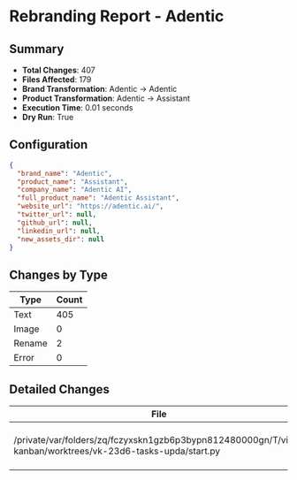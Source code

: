 # Rebranding Report - Adentic

## Summary

- **Total Changes**: 407
- **Files Affected**: 179
- **Brand Transformation**: Adentic → Adentic
- **Product Transformation**: Adentic → Assistant
- **Execution Time**: 0.01 seconds
- **Dry Run**: True

## Configuration

```json
{
  "brand_name": "Adentic",
  "product_name": "Assistant",
  "company_name": "Adentic AI",
  "full_product_name": "Adentic Assistant",
  "website_url": "https://adentic.ai/",
  "twitter_url": null,
  "github_url": null,
  "linkedin_url": null,
  "new_assets_dir": null
}
```

## Changes by Type

| Type | Count |
|------|-------|
| Text | 405 |
| Image | 0 |
| Rename | 2 |
| Error | 0 |

## Detailed Changes

| File | Type | Details |
|------|------|---------|
| /private/var/folders/zq/fczyxskn1gzb6p3bypn812480000gn/T/vibe-kanban/worktrees/vk-23d6-tasks-upda/start.py | TEXT | Text replacement: 'Adentic' → 'Assistant' |\n| /private/var/folders/zq/fczyxskn1gzb6p3bypn812480000gn/T/vibe-kanban/worktrees/vk-23d6-tasks-upda/setup.py | TEXT | Text replacement: 'Adentic' → 'Adentic' |\n| /private/var/folders/zq/fczyxskn1gzb6p3bypn812480000gn/T/vibe-kanban/worktrees/vk-23d6-tasks-upda/setup.py | TEXT | Text replacement: 'adentic' → 'adentic' |\n| /private/var/folders/zq/fczyxskn1gzb6p3bypn812480000gn/T/vibe-kanban/worktrees/vk-23d6-tasks-upda/setup.py | TEXT | Text replacement: 'ADENTIC' → 'ADENTIC' |\n| /private/var/folders/zq/fczyxskn1gzb6p3bypn812480000gn/T/vibe-kanban/worktrees/vk-23d6-tasks-upda/setup.py | TEXT | Text replacement: 'Adentic' → 'Assistant' |\n| /private/var/folders/zq/fczyxskn1gzb6p3bypn812480000gn/T/vibe-kanban/worktrees/vk-23d6-tasks-upda/setup.py | TEXT | Text replacement: 'adentic' → 'assistant' |\n| /private/var/folders/zq/fczyxskn1gzb6p3bypn812480000gn/T/vibe-kanban/worktrees/vk-23d6-tasks-upda/backend/api.py | TEXT | Text replacement: 'adentic' → 'assistant' |\n| /private/var/folders/zq/fczyxskn1gzb6p3bypn812480000gn/T/vibe-kanban/worktrees/vk-23d6-tasks-upda/sdk/__init__.py | TEXT | Text replacement: 'Adentic' → 'Adentic' |\n| /private/var/folders/zq/fczyxskn1gzb6p3bypn812480000gn/T/vibe-kanban/worktrees/vk-23d6-tasks-upda/sdk/__init__.py | TEXT | Text replacement: 'adentic' → 'adentic' |\n| /private/var/folders/zq/fczyxskn1gzb6p3bypn812480000gn/T/vibe-kanban/worktrees/vk-23d6-tasks-upda/sdk/__init__.py | TEXT | Text replacement: 'Adentic' → 'Assistant' |\n| /private/var/folders/zq/fczyxskn1gzb6p3bypn812480000gn/T/vibe-kanban/worktrees/vk-23d6-tasks-upda/sdk/adentic/thread.py | TEXT | Text replacement: 'Adentic' → 'Adentic' |\n| /private/var/folders/zq/fczyxskn1gzb6p3bypn812480000gn/T/vibe-kanban/worktrees/vk-23d6-tasks-upda/sdk/adentic/tools.py | TEXT | Text replacement: 'Adentic' → 'Adentic' |\n| /private/var/folders/zq/fczyxskn1gzb6p3bypn812480000gn/T/vibe-kanban/worktrees/vk-23d6-tasks-upda/sdk/adentic/agent.py | TEXT | Text replacement: 'Adentic' → 'Adentic' |\n| /private/var/folders/zq/fczyxskn1gzb6p3bypn812480000gn/T/vibe-kanban/worktrees/vk-23d6-tasks-upda/sdk/adentic/adentic.py | TEXT | Text replacement: 'Adentic' → 'Adentic' |\n| /private/var/folders/zq/fczyxskn1gzb6p3bypn812480000gn/T/vibe-kanban/worktrees/vk-23d6-tasks-upda/sdk/adentic/adentic.py | TEXT | Text replacement: 'adentic' → 'assistant' |\n| /private/var/folders/zq/fczyxskn1gzb6p3bypn812480000gn/T/vibe-kanban/worktrees/vk-23d6-tasks-upda/sdk/example/example.py | TEXT | Text replacement: 'Adentic' → 'Adentic' |\n| /private/var/folders/zq/fczyxskn1gzb6p3bypn812480000gn/T/vibe-kanban/worktrees/vk-23d6-tasks-upda/sdk/example/example.py | TEXT | Text replacement: 'adentic' → 'adentic' |\n| /private/var/folders/zq/fczyxskn1gzb6p3bypn812480000gn/T/vibe-kanban/worktrees/vk-23d6-tasks-upda/sdk/example/example.py | TEXT | Text replacement: 'ADENTIC' → 'ADENTIC' |\n| /private/var/folders/zq/fczyxskn1gzb6p3bypn812480000gn/T/vibe-kanban/worktrees/vk-23d6-tasks-upda/sdk/example/example.py | TEXT | Text replacement: 'Adentic' → 'Assistant' |\n| /private/var/folders/zq/fczyxskn1gzb6p3bypn812480000gn/T/vibe-kanban/worktrees/vk-23d6-tasks-upda/sdk/example/mcp_server.py | TEXT | Text replacement: 'Adentic' → 'Adentic' |\n| /private/var/folders/zq/fczyxskn1gzb6p3bypn812480000gn/T/vibe-kanban/worktrees/vk-23d6-tasks-upda/sdk/adentic/api/agents.py | TEXT | Text replacement: 'Adentic' → 'Adentic' |\n| /private/var/folders/zq/fczyxskn1gzb6p3bypn812480000gn/T/vibe-kanban/worktrees/vk-23d6-tasks-upda/sdk/adentic/api/agents.py | TEXT | Text replacement: 'adentic' → 'assistant' |\n| /private/var/folders/zq/fczyxskn1gzb6p3bypn812480000gn/T/vibe-kanban/worktrees/vk-23d6-tasks-upda/backend/core/agent_json.py | TEXT | Text replacement: 'adentic' → 'assistant' |\n| /private/var/folders/zq/fczyxskn1gzb6p3bypn812480000gn/T/vibe-kanban/worktrees/vk-23d6-tasks-upda/backend/core/run.py | TEXT | Text replacement: 'Adentic' → 'Assistant' |\n| /private/var/folders/zq/fczyxskn1gzb6p3bypn812480000gn/T/vibe-kanban/worktrees/vk-23d6-tasks-upda/backend/core/run.py | TEXT | Text replacement: 'adentic' → 'assistant' |\n| /private/var/folders/zq/fczyxskn1gzb6p3bypn812480000gn/T/vibe-kanban/worktrees/vk-23d6-tasks-upda/backend/core/agent_crud.py | TEXT | Text replacement: 'Adentic' → 'Assistant' |\n| /private/var/folders/zq/fczyxskn1gzb6p3bypn812480000gn/T/vibe-kanban/worktrees/vk-23d6-tasks-upda/backend/core/agent_crud.py | TEXT | Text replacement: 'adentic' → 'assistant' |\n| /private/var/folders/zq/fczyxskn1gzb6p3bypn812480000gn/T/vibe-kanban/worktrees/vk-23d6-tasks-upda/backend/core/agent_crud.py | TEXT | Text replacement: 'ADENTIC' → 'ASSISTANT' |\n| /private/var/folders/zq/fczyxskn1gzb6p3bypn812480000gn/T/vibe-kanban/worktrees/vk-23d6-tasks-upda/backend/core/adentic_config.py | TEXT | Text replacement: 'Adentic' → 'Assistant' |\n| /private/var/folders/zq/fczyxskn1gzb6p3bypn812480000gn/T/vibe-kanban/worktrees/vk-23d6-tasks-upda/backend/core/adentic_config.py | TEXT | Text replacement: 'ADENTIC' → 'ASSISTANT' |\n| /private/var/folders/zq/fczyxskn1gzb6p3bypn812480000gn/T/vibe-kanban/worktrees/vk-23d6-tasks-upda/backend/core/config_helper.py | TEXT | Text replacement: 'Adentic' → 'Assistant' |\n| /private/var/folders/zq/fczyxskn1gzb6p3bypn812480000gn/T/vibe-kanban/worktrees/vk-23d6-tasks-upda/backend/core/config_helper.py | TEXT | Text replacement: 'adentic' → 'assistant' |\n| /private/var/folders/zq/fczyxskn1gzb6p3bypn812480000gn/T/vibe-kanban/worktrees/vk-23d6-tasks-upda/backend/core/config_helper.py | TEXT | Text replacement: 'ADENTIC' → 'ASSISTANT' |\n| /private/var/folders/zq/fczyxskn1gzb6p3bypn812480000gn/T/vibe-kanban/worktrees/vk-23d6-tasks-upda/backend/core/agent_service.py | TEXT | Text replacement: 'adentic' → 'adentic' |\n| /private/var/folders/zq/fczyxskn1gzb6p3bypn812480000gn/T/vibe-kanban/worktrees/vk-23d6-tasks-upda/backend/core/core_utils.py | TEXT | Text replacement: 'Adentic' → 'Assistant' |\n| /private/var/folders/zq/fczyxskn1gzb6p3bypn812480000gn/T/vibe-kanban/worktrees/vk-23d6-tasks-upda/backend/core/core_utils.py | TEXT | Text replacement: 'adentic' → 'assistant' |\n| /private/var/folders/zq/fczyxskn1gzb6p3bypn812480000gn/T/vibe-kanban/worktrees/vk-23d6-tasks-upda/backend/core/credits.py | TEXT | Text replacement: 'Adentic' → 'Assistant' |\n| /private/var/folders/zq/fczyxskn1gzb6p3bypn812480000gn/T/vibe-kanban/worktrees/vk-23d6-tasks-upda/backend/core/tools/sb_kb_tool.py | TEXT | Text replacement: 'adentic' → 'adentic' |\n| /private/var/folders/zq/fczyxskn1gzb6p3bypn812480000gn/T/vibe-kanban/worktrees/vk-23d6-tasks-upda/backend/core/tools/sb_deploy_tool.py | TEXT | Text replacement: 'adentic' → 'adentic' |\n| /private/var/folders/zq/fczyxskn1gzb6p3bypn812480000gn/T/vibe-kanban/worktrees/vk-23d6-tasks-upda/backend/core/tools/web_search_tool.py | TEXT | Text replacement: 'TryAdentic' → 'Adentic AI' |\n| /private/var/folders/zq/fczyxskn1gzb6p3bypn812480000gn/T/vibe-kanban/worktrees/vk-23d6-tasks-upda/backend/core/tools/web_search_tool.py | TEXT | Text replacement: 'adentic' → 'adentic' |\n| /private/var/folders/zq/fczyxskn1gzb6p3bypn812480000gn/T/vibe-kanban/worktrees/vk-23d6-tasks-upda/backend/core/tools/web_search_tool.py | TEXT | Text replacement: 'adentic' → 'assistant' |\n| /private/var/folders/zq/fczyxskn1gzb6p3bypn812480000gn/T/vibe-kanban/worktrees/vk-23d6-tasks-upda/backend/core/admin/api.py | TEXT | Text replacement: 'Adentic' → 'Assistant' |\n| /private/var/folders/zq/fczyxskn1gzb6p3bypn812480000gn/T/vibe-kanban/worktrees/vk-23d6-tasks-upda/backend/core/admin/api.py | TEXT | Text replacement: 'adentic' → 'assistant' |\n| /private/var/folders/zq/fczyxskn1gzb6p3bypn812480000gn/T/vibe-kanban/worktrees/vk-23d6-tasks-upda/backend/core/utils/config.py | TEXT | Text replacement: 'TryAdentic' → 'Adentic AI' |\n| /private/var/folders/zq/fczyxskn1gzb6p3bypn812480000gn/T/vibe-kanban/worktrees/vk-23d6-tasks-upda/backend/core/utils/config.py | TEXT | Text replacement: 'Adentic' → 'Adentic' |\n| /private/var/folders/zq/fczyxskn1gzb6p3bypn812480000gn/T/vibe-kanban/worktrees/vk-23d6-tasks-upda/backend/core/utils/config.py | TEXT | Text replacement: 'adentic' → 'adentic' |\n| /private/var/folders/zq/fczyxskn1gzb6p3bypn812480000gn/T/vibe-kanban/worktrees/vk-23d6-tasks-upda/backend/core/utils/config.py | TEXT | Text replacement: 'ADENTIC' → 'ADENTIC' |\n| /private/var/folders/zq/fczyxskn1gzb6p3bypn812480000gn/T/vibe-kanban/worktrees/vk-23d6-tasks-upda/backend/core/utils/config.py | TEXT | Text replacement: 'adentic' → 'assistant' |\n| /private/var/folders/zq/fczyxskn1gzb6p3bypn812480000gn/T/vibe-kanban/worktrees/vk-23d6-tasks-upda/backend/core/utils/auth_utils.py | TEXT | Text replacement: 'ADENTIC' → 'ADENTIC' |\n| /private/var/folders/zq/fczyxskn1gzb6p3bypn812480000gn/T/vibe-kanban/worktrees/vk-23d6-tasks-upda/backend/core/utils/adentic_default_agent_service.py | TEXT | Text replacement: 'Adentic' → 'Assistant' |\n| /private/var/folders/zq/fczyxskn1gzb6p3bypn812480000gn/T/vibe-kanban/worktrees/vk-23d6-tasks-upda/backend/core/utils/adentic_default_agent_service.py | TEXT | Text replacement: 'adentic' → 'assistant' |\n| /private/var/folders/zq/fczyxskn1gzb6p3bypn812480000gn/T/vibe-kanban/worktrees/vk-23d6-tasks-upda/backend/core/utils/adentic_default_agent_service.py | TEXT | Text replacement: 'ADENTIC' → 'ASSISTANT' |\n| /private/var/folders/zq/fczyxskn1gzb6p3bypn812480000gn/T/vibe-kanban/worktrees/vk-23d6-tasks-upda/backend/core/utils/tool_groups.py | TEXT | Text replacement: 'Adentic' → 'Assistant' |\n| /private/var/folders/zq/fczyxskn1gzb6p3bypn812480000gn/T/vibe-kanban/worktrees/vk-23d6-tasks-upda/backend/core/pipedream/mcp_service.py | TEXT | Text replacement: 'Adentic' → 'Assistant' |\n| /private/var/folders/zq/fczyxskn1gzb6p3bypn812480000gn/T/vibe-kanban/worktrees/vk-23d6-tasks-upda/backend/core/pipedream/connection_service.py | TEXT | Text replacement: 'Adentic' → 'Assistant' |\n| /private/var/folders/zq/fczyxskn1gzb6p3bypn812480000gn/T/vibe-kanban/worktrees/vk-23d6-tasks-upda/backend/core/pipedream/app_service.py | TEXT | Text replacement: 'Adentic' → 'Assistant' |\n| /private/var/folders/zq/fczyxskn1gzb6p3bypn812480000gn/T/vibe-kanban/worktrees/vk-23d6-tasks-upda/backend/core/pipedream/connection_token_service.py | TEXT | Text replacement: 'Adentic' → 'Assistant' |\n| /private/var/folders/zq/fczyxskn1gzb6p3bypn812480000gn/T/vibe-kanban/worktrees/vk-23d6-tasks-upda/backend/core/pipedream/profile_service.py | TEXT | Text replacement: 'adentic' → 'assistant' |\n| /private/var/folders/zq/fczyxskn1gzb6p3bypn812480000gn/T/vibe-kanban/worktrees/vk-23d6-tasks-upda/backend/core/composio_integration/api.py | TEXT | Text replacement: 'Adentic' → 'Assistant' |\n| /private/var/folders/zq/fczyxskn1gzb6p3bypn812480000gn/T/vibe-kanban/worktrees/vk-23d6-tasks-upda/backend/core/composio_integration/api.py | TEXT | Text replacement: 'adentic' → 'assistant' |\n| /private/var/folders/zq/fczyxskn1gzb6p3bypn812480000gn/T/vibe-kanban/worktrees/vk-23d6-tasks-upda/backend/core/prompts/prompt.py | TEXT | Text replacement: 'Adentic' → 'Adentic' |\n| /private/var/folders/zq/fczyxskn1gzb6p3bypn812480000gn/T/vibe-kanban/worktrees/vk-23d6-tasks-upda/backend/core/prompts/prompt.py | TEXT | Text replacement: 'Adentic' → 'Assistant' |\n| /private/var/folders/zq/fczyxskn1gzb6p3bypn812480000gn/T/vibe-kanban/worktrees/vk-23d6-tasks-upda/backend/core/templates/__init__.py | TEXT | Text replacement: 'Adentic' → 'Assistant' |\n| /private/var/folders/zq/fczyxskn1gzb6p3bypn812480000gn/T/vibe-kanban/worktrees/vk-23d6-tasks-upda/backend/core/templates/__init__.py | TEXT | Text replacement: 'adentic' → 'assistant' |\n| /private/var/folders/zq/fczyxskn1gzb6p3bypn812480000gn/T/vibe-kanban/worktrees/vk-23d6-tasks-upda/backend/core/templates/installation_service.py | TEXT | Text replacement: 'adentic' → 'adentic' |\n| /private/var/folders/zq/fczyxskn1gzb6p3bypn812480000gn/T/vibe-kanban/worktrees/vk-23d6-tasks-upda/backend/core/templates/api.py | TEXT | Text replacement: 'Adentic' → 'Adentic' |\n| /private/var/folders/zq/fczyxskn1gzb6p3bypn812480000gn/T/vibe-kanban/worktrees/vk-23d6-tasks-upda/backend/core/templates/api.py | TEXT | Text replacement: 'adentic' → 'adentic' |\n| /private/var/folders/zq/fczyxskn1gzb6p3bypn812480000gn/T/vibe-kanban/worktrees/vk-23d6-tasks-upda/backend/core/templates/api.py | TEXT | Text replacement: 'Adentic' → 'Assistant' |\n| /private/var/folders/zq/fczyxskn1gzb6p3bypn812480000gn/T/vibe-kanban/worktrees/vk-23d6-tasks-upda/backend/core/templates/template_service.py | TEXT | Text replacement: 'adentic' → 'adentic' |\n| /private/var/folders/zq/fczyxskn1gzb6p3bypn812480000gn/T/vibe-kanban/worktrees/vk-23d6-tasks-upda/backend/core/templates/template_service.py | TEXT | Text replacement: 'Adentic' → 'Assistant' |\n| /private/var/folders/zq/fczyxskn1gzb6p3bypn812480000gn/T/vibe-kanban/worktrees/vk-23d6-tasks-upda/backend/core/templates/template_service.py | TEXT | Text replacement: 'adentic' → 'assistant' |\n| /private/var/folders/zq/fczyxskn1gzb6p3bypn812480000gn/T/vibe-kanban/worktrees/vk-23d6-tasks-upda/backend/core/templates/utils.py | TEXT | Text replacement: 'adentic' → 'adentic' |\n| /private/var/folders/zq/fczyxskn1gzb6p3bypn812480000gn/T/vibe-kanban/worktrees/vk-23d6-tasks-upda/backend/core/templates/utils.py | TEXT | Text replacement: 'adentic' → 'assistant' |\n| /private/var/folders/zq/fczyxskn1gzb6p3bypn812480000gn/T/vibe-kanban/worktrees/vk-23d6-tasks-upda/backend/core/services/email.py | TEXT | Text replacement: 'TryAdentic' → 'Adentic Assistant' |\n| /private/var/folders/zq/fczyxskn1gzb6p3bypn812480000gn/T/vibe-kanban/worktrees/vk-23d6-tasks-upda/backend/core/services/email.py | TEXT | Text replacement: 'adentic' → 'adentic' |\n| /private/var/folders/zq/fczyxskn1gzb6p3bypn812480000gn/T/vibe-kanban/worktrees/vk-23d6-tasks-upda/backend/core/services/email.py | TEXT | Text replacement: 'Adentic' → 'Assistant' |\n| /private/var/folders/zq/fczyxskn1gzb6p3bypn812480000gn/T/vibe-kanban/worktrees/vk-23d6-tasks-upda/backend/core/services/email.py | TEXT | Text replacement: 'adentic' → 'assistant' |\n| /private/var/folders/zq/fczyxskn1gzb6p3bypn812480000gn/T/vibe-kanban/worktrees/vk-23d6-tasks-upda/backend/core/templates/services/template_service.py | TEXT | Text replacement: 'adentic' → 'adentic' |\n| /private/var/folders/zq/fczyxskn1gzb6p3bypn812480000gn/T/vibe-kanban/worktrees/vk-23d6-tasks-upda/backend/core/utils/scripts/manage_adentic_agents.py | TEXT | Text replacement: 'Adentic' → 'Assistant' |\n| /private/var/folders/zq/fczyxskn1gzb6p3bypn812480000gn/T/vibe-kanban/worktrees/vk-23d6-tasks-upda/backend/core/utils/scripts/manage_adentic_agents.py | TEXT | Text replacement: 'adentic' → 'assistant' |\n| /private/var/folders/zq/fczyxskn1gzb6p3bypn812480000gn/T/vibe-kanban/worktrees/vk-23d6-tasks-upda/backend/core/utils/scripts/install_adentic_for_user.py | TEXT | Text replacement: 'Adentic' → 'Assistant' |\n| /private/var/folders/zq/fczyxskn1gzb6p3bypn812480000gn/T/vibe-kanban/worktrees/vk-23d6-tasks-upda/backend/core/utils/scripts/install_adentic_for_user.py | TEXT | Text replacement: 'adentic' → 'assistant' |\n| /private/var/folders/zq/fczyxskn1gzb6p3bypn812480000gn/T/vibe-kanban/worktrees/vk-23d6-tasks-upda/backend/core/tools/agent_builder_tools/trigger_tool.py | TEXT | Text replacement: 'Adentic' → 'Assistant' |\n| /private/var/folders/zq/fczyxskn1gzb6p3bypn812480000gn/T/vibe-kanban/worktrees/vk-23d6-tasks-upda/backend/core/tools/agent_builder_tools/trigger_tool.py | TEXT | Text replacement: 'adentic' → 'assistant' |\n| /private/var/folders/zq/fczyxskn1gzb6p3bypn812480000gn/T/vibe-kanban/worktrees/vk-23d6-tasks-upda/backend/core/tools/agent_builder_tools/agent_config_tool.py | TEXT | Text replacement: 'Adentic' → 'Assistant' |\n| /private/var/folders/zq/fczyxskn1gzb6p3bypn812480000gn/T/vibe-kanban/worktrees/vk-23d6-tasks-upda/backend/core/tools/agent_builder_tools/agent_config_tool.py | TEXT | Text replacement: 'adentic' → 'assistant' |\n| /private/var/folders/zq/fczyxskn1gzb6p3bypn812480000gn/T/vibe-kanban/worktrees/vk-23d6-tasks-upda/tests/unit/test_report.py | TEXT | Text replacement: 'Adentic' → 'Adentic' |\n| /private/var/folders/zq/fczyxskn1gzb6p3bypn812480000gn/T/vibe-kanban/worktrees/vk-23d6-tasks-upda/tests/unit/test_report.py | TEXT | Text replacement: 'adentic' → 'adentic' |\n| /private/var/folders/zq/fczyxskn1gzb6p3bypn812480000gn/T/vibe-kanban/worktrees/vk-23d6-tasks-upda/tests/unit/test_report.py | TEXT | Text replacement: 'Adentic' → 'Assistant' |\n| /private/var/folders/zq/fczyxskn1gzb6p3bypn812480000gn/T/vibe-kanban/worktrees/vk-23d6-tasks-upda/tests/unit/test_brand_config.py | TEXT | Text replacement: 'Adentic' → 'Adentic' |\n| /private/var/folders/zq/fczyxskn1gzb6p3bypn812480000gn/T/vibe-kanban/worktrees/vk-23d6-tasks-upda/tests/unit/test_brand_config.py | TEXT | Text replacement: 'Adentic' → 'Assistant' |\n| /private/var/folders/zq/fczyxskn1gzb6p3bypn812480000gn/T/vibe-kanban/worktrees/vk-23d6-tasks-upda/tests/unit/test_brand_config.py | TEXT | Text replacement: 'adentic' → 'assistant' |\n| /private/var/folders/zq/fczyxskn1gzb6p3bypn812480000gn/T/vibe-kanban/worktrees/vk-23d6-tasks-upda/tests/unit/test_text_replacement.py | TEXT | Text replacement: 'TryAdentic' → 'Adentic Assistant' |\n| /private/var/folders/zq/fczyxskn1gzb6p3bypn812480000gn/T/vibe-kanban/worktrees/vk-23d6-tasks-upda/tests/unit/test_text_replacement.py | TEXT | Text replacement: 'TryAdentic' → 'Adentic AI' |\n| /private/var/folders/zq/fczyxskn1gzb6p3bypn812480000gn/T/vibe-kanban/worktrees/vk-23d6-tasks-upda/tests/unit/test_text_replacement.py | TEXT | Text replacement: 'Adentic' → 'Adentic' |\n| /private/var/folders/zq/fczyxskn1gzb6p3bypn812480000gn/T/vibe-kanban/worktrees/vk-23d6-tasks-upda/tests/unit/test_text_replacement.py | TEXT | Text replacement: 'adentic' → 'adentic' |\n| /private/var/folders/zq/fczyxskn1gzb6p3bypn812480000gn/T/vibe-kanban/worktrees/vk-23d6-tasks-upda/tests/unit/test_text_replacement.py | TEXT | Text replacement: 'ADENTIC' → 'ADENTIC' |\n| /private/var/folders/zq/fczyxskn1gzb6p3bypn812480000gn/T/vibe-kanban/worktrees/vk-23d6-tasks-upda/tests/unit/test_text_replacement.py | TEXT | Text replacement: 'Adentic' → 'Assistant' |\n| /private/var/folders/zq/fczyxskn1gzb6p3bypn812480000gn/T/vibe-kanban/worktrees/vk-23d6-tasks-upda/tests/unit/test_text_replacement.py | TEXT | Text replacement: 'adentic' → 'assistant' |\n| /private/var/folders/zq/fczyxskn1gzb6p3bypn812480000gn/T/vibe-kanban/worktrees/vk-23d6-tasks-upda/tests/unit/test_text_replacement.py | TEXT | Text replacement: 'ADENTIC' → 'ASSISTANT' |\n| /private/var/folders/zq/fczyxskn1gzb6p3bypn812480000gn/T/vibe-kanban/worktrees/vk-23d6-tasks-upda/tests/unit/test_image_replacement.py | TEXT | Text replacement: 'Adentic' → 'Adentic' |\n| /private/var/folders/zq/fczyxskn1gzb6p3bypn812480000gn/T/vibe-kanban/worktrees/vk-23d6-tasks-upda/tests/unit/test_image_replacement.py | TEXT | Text replacement: 'adentic' → 'adentic' |\n| /private/var/folders/zq/fczyxskn1gzb6p3bypn812480000gn/T/vibe-kanban/worktrees/vk-23d6-tasks-upda/tests/unit/test_image_replacement.py | TEXT | Text replacement: 'ADENTIC' → 'ADENTIC' |\n| /private/var/folders/zq/fczyxskn1gzb6p3bypn812480000gn/T/vibe-kanban/worktrees/vk-23d6-tasks-upda/tests/integration/test_dry_run.py | TEXT | Text replacement: 'TryAdentic' → 'Adentic Assistant' |\n| /private/var/folders/zq/fczyxskn1gzb6p3bypn812480000gn/T/vibe-kanban/worktrees/vk-23d6-tasks-upda/tests/integration/test_dry_run.py | TEXT | Text replacement: 'TryAdentic' → 'Adentic AI' |\n| /private/var/folders/zq/fczyxskn1gzb6p3bypn812480000gn/T/vibe-kanban/worktrees/vk-23d6-tasks-upda/tests/integration/test_dry_run.py | TEXT | Text replacement: 'Adentic' → 'Adentic' |\n| /private/var/folders/zq/fczyxskn1gzb6p3bypn812480000gn/T/vibe-kanban/worktrees/vk-23d6-tasks-upda/tests/integration/test_dry_run.py | TEXT | Text replacement: 'adentic' → 'adentic' |\n| /private/var/folders/zq/fczyxskn1gzb6p3bypn812480000gn/T/vibe-kanban/worktrees/vk-23d6-tasks-upda/tests/integration/test_dry_run.py | TEXT | Text replacement: 'ADENTIC' → 'ADENTIC' |\n| /private/var/folders/zq/fczyxskn1gzb6p3bypn812480000gn/T/vibe-kanban/worktrees/vk-23d6-tasks-upda/tests/integration/test_dry_run.py | TEXT | Text replacement: 'Adentic' → 'Assistant' |\n| /private/var/folders/zq/fczyxskn1gzb6p3bypn812480000gn/T/vibe-kanban/worktrees/vk-23d6-tasks-upda/tests/integration/test_dry_run.py | TEXT | Text replacement: 'adentic' → 'assistant' |\n| /private/var/folders/zq/fczyxskn1gzb6p3bypn812480000gn/T/vibe-kanban/worktrees/vk-23d6-tasks-upda/tests/integration/test_dry_run.py | TEXT | Text replacement: 'ADENTIC' → 'ASSISTANT' |\n| /private/var/folders/zq/fczyxskn1gzb6p3bypn812480000gn/T/vibe-kanban/worktrees/vk-23d6-tasks-upda/tests/integration/test_full_rebrand.py | TEXT | Text replacement: 'TryAdentic' → 'Adentic Assistant' |\n| /private/var/folders/zq/fczyxskn1gzb6p3bypn812480000gn/T/vibe-kanban/worktrees/vk-23d6-tasks-upda/tests/integration/test_full_rebrand.py | TEXT | Text replacement: 'TryAdentic' → 'Adentic AI' |\n| /private/var/folders/zq/fczyxskn1gzb6p3bypn812480000gn/T/vibe-kanban/worktrees/vk-23d6-tasks-upda/tests/integration/test_full_rebrand.py | TEXT | Text replacement: 'Adentic' → 'Adentic' |\n| /private/var/folders/zq/fczyxskn1gzb6p3bypn812480000gn/T/vibe-kanban/worktrees/vk-23d6-tasks-upda/tests/integration/test_full_rebrand.py | TEXT | Text replacement: 'adentic' → 'adentic' |\n| /private/var/folders/zq/fczyxskn1gzb6p3bypn812480000gn/T/vibe-kanban/worktrees/vk-23d6-tasks-upda/tests/integration/test_full_rebrand.py | TEXT | Text replacement: 'ADENTIC' → 'ADENTIC' |\n| /private/var/folders/zq/fczyxskn1gzb6p3bypn812480000gn/T/vibe-kanban/worktrees/vk-23d6-tasks-upda/tests/integration/test_full_rebrand.py | TEXT | Text replacement: 'Adentic' → 'Assistant' |\n| /private/var/folders/zq/fczyxskn1gzb6p3bypn812480000gn/T/vibe-kanban/worktrees/vk-23d6-tasks-upda/tests/integration/test_full_rebrand.py | TEXT | Text replacement: 'adentic' → 'assistant' |\n| /private/var/folders/zq/fczyxskn1gzb6p3bypn812480000gn/T/vibe-kanban/worktrees/vk-23d6-tasks-upda/tests/integration/test_full_rebrand.py | TEXT | Text replacement: 'ADENTIC' → 'ASSISTANT' |\n| /private/var/folders/zq/fczyxskn1gzb6p3bypn812480000gn/T/vibe-kanban/worktrees/vk-23d6-tasks-upda/apps/mobile/constants/SiteConfig.ts | TEXT | Text replacement: 'Adentic' → 'Adentic' |\n| /private/var/folders/zq/fczyxskn1gzb6p3bypn812480000gn/T/vibe-kanban/worktrees/vk-23d6-tasks-upda/apps/mobile/constants/SiteConfig.ts | TEXT | Text replacement: 'adentic' → 'adentic' |\n| /private/var/folders/zq/fczyxskn1gzb6p3bypn812480000gn/T/vibe-kanban/worktrees/vk-23d6-tasks-upda/apps/mobile/constants/SiteConfig.ts | TEXT | Text replacement: 'Adentic' → 'Assistant' |\n| /private/var/folders/zq/fczyxskn1gzb6p3bypn812480000gn/T/vibe-kanban/worktrees/vk-23d6-tasks-upda/apps/mobile/constants/SiteConfig.ts | TEXT | Text replacement: 'adentic' → 'assistant' |\n| /private/var/folders/zq/fczyxskn1gzb6p3bypn812480000gn/T/vibe-kanban/worktrees/vk-23d6-tasks-upda/apps/mobile/stores/query-client.ts | TEXT | Text replacement: 'ADENTIC' → 'ASSISTANT' |\n| /private/var/folders/zq/fczyxskn1gzb6p3bypn812480000gn/T/vibe-kanban/worktrees/vk-23d6-tasks-upda/frontend/src/app/metadata.ts | TEXT | Text replacement: 'TryAdentic' → 'Adentic Assistant' |\n| /private/var/folders/zq/fczyxskn1gzb6p3bypn812480000gn/T/vibe-kanban/worktrees/vk-23d6-tasks-upda/frontend/src/app/metadata.ts | TEXT | Text replacement: 'TryAdentic' → 'Adentic AI' |\n| /private/var/folders/zq/fczyxskn1gzb6p3bypn812480000gn/T/vibe-kanban/worktrees/vk-23d6-tasks-upda/frontend/src/app/metadata.ts | TEXT | Text replacement: 'Adentic' → 'Adentic' |\n| /private/var/folders/zq/fczyxskn1gzb6p3bypn812480000gn/T/vibe-kanban/worktrees/vk-23d6-tasks-upda/frontend/src/app/metadata.ts | TEXT | Text replacement: 'adentic' → 'adentic' |\n| /private/var/folders/zq/fczyxskn1gzb6p3bypn812480000gn/T/vibe-kanban/worktrees/vk-23d6-tasks-upda/frontend/src/app/metadata.ts | TEXT | Text replacement: 'Adentic' → 'Assistant' |\n| /private/var/folders/zq/fczyxskn1gzb6p3bypn812480000gn/T/vibe-kanban/worktrees/vk-23d6-tasks-upda/frontend/src/lib/site.ts | TEXT | Text replacement: 'TryAdentic' → 'Adentic Assistant' |\n| /private/var/folders/zq/fczyxskn1gzb6p3bypn812480000gn/T/vibe-kanban/worktrees/vk-23d6-tasks-upda/frontend/src/lib/site.ts | TEXT | Text replacement: 'TryAdentic' → 'Adentic AI' |\n| /private/var/folders/zq/fczyxskn1gzb6p3bypn812480000gn/T/vibe-kanban/worktrees/vk-23d6-tasks-upda/frontend/src/lib/site.ts | TEXT | Text replacement: 'adentic' → 'adentic' |\n| /private/var/folders/zq/fczyxskn1gzb6p3bypn812480000gn/T/vibe-kanban/worktrees/vk-23d6-tasks-upda/frontend/src/lib/site.ts | TEXT | Text replacement: 'adentic' → 'assistant' |\n| /private/var/folders/zq/fczyxskn1gzb6p3bypn812480000gn/T/vibe-kanban/worktrees/vk-23d6-tasks-upda/frontend/src/lib/stores/agent-selection-store.ts | TEXT | Text replacement: 'Adentic' → 'Assistant' |\n| /private/var/folders/zq/fczyxskn1gzb6p3bypn812480000gn/T/vibe-kanban/worktrees/vk-23d6-tasks-upda/frontend/src/lib/stores/agent-selection-store.ts | TEXT | Text replacement: 'adentic' → 'assistant' |\n| /private/var/folders/zq/fczyxskn1gzb6p3bypn812480000gn/T/vibe-kanban/worktrees/vk-23d6-tasks-upda/frontend/src/lib/stores/model-store.ts | TEXT | Text replacement: 'adentic' → 'assistant' |\n| /private/var/folders/zq/fczyxskn1gzb6p3bypn812480000gn/T/vibe-kanban/worktrees/vk-23d6-tasks-upda/frontend/src/lib/utils/install-adentic-agent.ts | TEXT | Text replacement: 'ADENTIC' → 'ADENTIC' |\n| /private/var/folders/zq/fczyxskn1gzb6p3bypn812480000gn/T/vibe-kanban/worktrees/vk-23d6-tasks-upda/frontend/src/lib/utils/install-adentic-agent.ts | TEXT | Text replacement: 'Adentic' → 'Assistant' |\n| /private/var/folders/zq/fczyxskn1gzb6p3bypn812480000gn/T/vibe-kanban/worktrees/vk-23d6-tasks-upda/frontend/src/lib/utils/install-adentic-agent.ts | TEXT | Text replacement: 'adentic' → 'assistant' |\n| /private/var/folders/zq/fczyxskn1gzb6p3bypn812480000gn/T/vibe-kanban/worktrees/vk-23d6-tasks-upda/frontend/src/lib/utils/clear-local-storage.ts | TEXT | Text replacement: 'adentic' → 'assistant' |\n| /private/var/folders/zq/fczyxskn1gzb6p3bypn812480000gn/T/vibe-kanban/worktrees/vk-23d6-tasks-upda/frontend/src/hooks/react-query/agents/utils.ts | TEXT | Text replacement: 'adentic' → 'adentic' |\n| /private/var/folders/zq/fczyxskn1gzb6p3bypn812480000gn/T/vibe-kanban/worktrees/vk-23d6-tasks-upda/frontend/src/hooks/react-query/agents/utils.ts | TEXT | Text replacement: 'adentic' → 'assistant' |\n| /private/var/folders/zq/fczyxskn1gzb6p3bypn812480000gn/T/vibe-kanban/worktrees/vk-23d6-tasks-upda/frontend/src/hooks/react-query/secure-mcp/use-secure-mcp.ts | TEXT | Text replacement: 'Adentic' → 'Adentic' |\n| /private/var/folders/zq/fczyxskn1gzb6p3bypn812480000gn/T/vibe-kanban/worktrees/vk-23d6-tasks-upda/frontend/src/hooks/react-query/secure-mcp/use-secure-mcp.ts | TEXT | Text replacement: 'adentic' → 'adentic' |\n| /private/var/folders/zq/fczyxskn1gzb6p3bypn812480000gn/T/vibe-kanban/worktrees/vk-23d6-tasks-upda/frontend/src/components/thread/tool-views/command-tool/_utils.ts | TEXT | Text replacement: 'adentic' → 'assistant' |\n| /private/var/folders/zq/fczyxskn1gzb6p3bypn812480000gn/T/vibe-kanban/worktrees/vk-23d6-tasks-upda/frontend/src/components/agents/tools/tool-groups-comprehensive.ts | TEXT | Text replacement: 'Adentic' → 'Assistant' |\n| /private/var/folders/zq/fczyxskn1gzb6p3bypn812480000gn/T/vibe-kanban/worktrees/vk-23d6-tasks-upda/frontend/src/components/agents/installation/types.ts | TEXT | Text replacement: 'adentic' → 'adentic' |\n| /private/var/folders/zq/fczyxskn1gzb6p3bypn812480000gn/T/vibe-kanban/worktrees/vk-23d6-tasks-upda/frontend/src/components/home/data/changelog.ts | TEXT | Text replacement: 'Adentic' → 'Assistant' |\n| /private/var/folders/zq/fczyxskn1gzb6p3bypn812480000gn/T/vibe-kanban/worktrees/vk-23d6-tasks-upda/frontend/src/app/auth/actions.ts | TEXT | Text replacement: 'ADENTIC' → 'ADENTIC' |\n| /private/var/folders/zq/fczyxskn1gzb6p3bypn812480000gn/T/vibe-kanban/worktrees/vk-23d6-tasks-upda/frontend/src/app/docs/sample-data.ts | TEXT | Text replacement: 'Adentic' → 'Adentic' |\n| /private/var/folders/zq/fczyxskn1gzb6p3bypn812480000gn/T/vibe-kanban/worktrees/vk-23d6-tasks-upda/frontend/src/app/docs/sample-data.ts | TEXT | Text replacement: 'adentic' → 'adentic' |\n| /private/var/folders/zq/fczyxskn1gzb6p3bypn812480000gn/T/vibe-kanban/worktrees/vk-23d6-tasks-upda/frontend/src/app/api/export/docx/route.ts | TEXT | Text replacement: 'Adentic' → 'Assistant' |\n| /private/var/folders/zq/fczyxskn1gzb6p3bypn812480000gn/T/vibe-kanban/worktrees/vk-23d6-tasks-upda/apps/mobile/components/MessageThread.tsx | TEXT | Text replacement: 'Adentic' → 'Assistant' |\n| /private/var/folders/zq/fczyxskn1gzb6p3bypn812480000gn/T/vibe-kanban/worktrees/vk-23d6-tasks-upda/apps/mobile/components/ChatHeader.tsx | TEXT | Text replacement: 'Adentic' → 'Assistant' |\n| /private/var/folders/zq/fczyxskn1gzb6p3bypn812480000gn/T/vibe-kanban/worktrees/vk-23d6-tasks-upda/apps/mobile/components/RightPanel.tsx | TEXT | Text replacement: 'Adentic' → 'Assistant' |\n| /private/var/folders/zq/fczyxskn1gzb6p3bypn812480000gn/T/vibe-kanban/worktrees/vk-23d6-tasks-upda/apps/mobile/components/LeftPanel.tsx | TEXT | Text replacement: 'Adentic' → 'Assistant' |\n| /private/var/folders/zq/fczyxskn1gzb6p3bypn812480000gn/T/vibe-kanban/worktrees/vk-23d6-tasks-upda/apps/mobile/components/ChatInput.tsx | TEXT | Text replacement: 'Adentic' → 'Assistant' |\n| /private/var/folders/zq/fczyxskn1gzb6p3bypn812480000gn/T/vibe-kanban/worktrees/vk-23d6-tasks-upda/apps/mobile/components/AuthOverlay.tsx | TEXT | Text replacement: 'adentic' → 'assistant' |\n| /private/var/folders/zq/fczyxskn1gzb6p3bypn812480000gn/T/vibe-kanban/worktrees/vk-23d6-tasks-upda/frontend/src/app/opengraph-image.tsx | TEXT | Text replacement: 'TryAdentic' → 'Adentic Assistant' |\n| /private/var/folders/zq/fczyxskn1gzb6p3bypn812480000gn/T/vibe-kanban/worktrees/vk-23d6-tasks-upda/frontend/src/app/layout.tsx | TEXT | Text replacement: 'Adentic' → 'Adentic' |\n| /private/var/folders/zq/fczyxskn1gzb6p3bypn812480000gn/T/vibe-kanban/worktrees/vk-23d6-tasks-upda/frontend/src/app/layout.tsx | TEXT | Text replacement: 'adentic' → 'adentic' |\n| /private/var/folders/zq/fczyxskn1gzb6p3bypn812480000gn/T/vibe-kanban/worktrees/vk-23d6-tasks-upda/frontend/src/app/layout.tsx | TEXT | Text replacement: 'Adentic' → 'Assistant' |\n| /private/var/folders/zq/fczyxskn1gzb6p3bypn812480000gn/T/vibe-kanban/worktrees/vk-23d6-tasks-upda/frontend/src/app/layout.tsx | TEXT | Text replacement: 'adentic' → 'assistant' |\n| /private/var/folders/zq/fczyxskn1gzb6p3bypn812480000gn/T/vibe-kanban/worktrees/vk-23d6-tasks-upda/frontend/src/components/app-sidebar.tsx | TEXT | Text replacement: 'TryAdentic' → 'Adentic AI' |\n| /private/var/folders/zq/fczyxskn1gzb6p3bypn812480000gn/T/vibe-kanban/worktrees/vk-23d6-tasks-upda/frontend/src/components/app-sidebar.tsx | TEXT | Text replacement: 'Adentic' → 'Adentic' |\n| /private/var/folders/zq/fczyxskn1gzb6p3bypn812480000gn/T/vibe-kanban/worktrees/vk-23d6-tasks-upda/frontend/src/components/app-sidebar.tsx | TEXT | Text replacement: 'adentic' → 'adentic' |\n| /private/var/folders/zq/fczyxskn1gzb6p3bypn812480000gn/T/vibe-kanban/worktrees/vk-23d6-tasks-upda/frontend/src/components/app-sidebar.tsx | TEXT | Text replacement: 'adentic' → 'assistant' |\n| /private/var/folders/zq/fczyxskn1gzb6p3bypn812480000gn/T/vibe-kanban/worktrees/vk-23d6-tasks-upda/frontend/src/components/AuthProvider.tsx | TEXT | Text replacement: 'Adentic' → 'Assistant' |\n| /private/var/folders/zq/fczyxskn1gzb6p3bypn812480000gn/T/vibe-kanban/worktrees/vk-23d6-tasks-upda/frontend/src/components/AuthProvider.tsx | TEXT | Text replacement: 'adentic' → 'assistant' |\n| /private/var/folders/zq/fczyxskn1gzb6p3bypn812480000gn/T/vibe-kanban/worktrees/vk-23d6-tasks-upda/frontend/src/lib/home.tsx | TEXT | Text replacement: 'TryAdentic' → 'Adentic Assistant' |\n| /private/var/folders/zq/fczyxskn1gzb6p3bypn812480000gn/T/vibe-kanban/worktrees/vk-23d6-tasks-upda/frontend/src/lib/home.tsx | TEXT | Text replacement: 'Adentic' → 'Adentic' |\n| /private/var/folders/zq/fczyxskn1gzb6p3bypn812480000gn/T/vibe-kanban/worktrees/vk-23d6-tasks-upda/frontend/src/lib/home.tsx | TEXT | Text replacement: 'adentic' → 'adentic' |\n| /private/var/folders/zq/fczyxskn1gzb6p3bypn812480000gn/T/vibe-kanban/worktrees/vk-23d6-tasks-upda/frontend/src/lib/home.tsx | TEXT | Text replacement: 'Adentic' → 'Assistant' |\n| /private/var/folders/zq/fczyxskn1gzb6p3bypn812480000gn/T/vibe-kanban/worktrees/vk-23d6-tasks-upda/frontend/src/lib/home.tsx | TEXT | Text replacement: 'adentic' → 'assistant' |\n| /private/var/folders/zq/fczyxskn1gzb6p3bypn812480000gn/T/vibe-kanban/worktrees/vk-23d6-tasks-upda/frontend/src/components/sidebar/adentic-logo.tsx | TEXT | Text replacement: 'Adentic' → 'Adentic' |\n| /private/var/folders/zq/fczyxskn1gzb6p3bypn812480000gn/T/vibe-kanban/worktrees/vk-23d6-tasks-upda/frontend/src/components/sidebar/adentic-logo.tsx | TEXT | Text replacement: 'adentic' → 'adentic' |\n| /private/var/folders/zq/fczyxskn1gzb6p3bypn812480000gn/T/vibe-kanban/worktrees/vk-23d6-tasks-upda/frontend/src/components/sidebar/sidebar-left.tsx | TEXT | Text replacement: 'Adentic' → 'Adentic' |\n| /private/var/folders/zq/fczyxskn1gzb6p3bypn812480000gn/T/vibe-kanban/worktrees/vk-23d6-tasks-upda/frontend/src/components/sidebar/sidebar-left.tsx | TEXT | Text replacement: 'adentic' → 'adentic' |\n| /private/var/folders/zq/fczyxskn1gzb6p3bypn812480000gn/T/vibe-kanban/worktrees/vk-23d6-tasks-upda/frontend/src/components/sidebar/adentic-enterprise-modal.tsx | TEXT | Text replacement: 'Adentic' → 'Adentic' |\n| /private/var/folders/zq/fczyxskn1gzb6p3bypn812480000gn/T/vibe-kanban/worktrees/vk-23d6-tasks-upda/frontend/src/components/sidebar/adentic-enterprise-modal.tsx | TEXT | Text replacement: 'adentic' → 'adentic' |\n| /private/var/folders/zq/fczyxskn1gzb6p3bypn812480000gn/T/vibe-kanban/worktrees/vk-23d6-tasks-upda/frontend/src/components/sidebar/cta.tsx | TEXT | Text replacement: 'Adentic' → 'Adentic' |\n| /private/var/folders/zq/fczyxskn1gzb6p3bypn812480000gn/T/vibe-kanban/worktrees/vk-23d6-tasks-upda/frontend/src/components/sidebar/cta.tsx | TEXT | Text replacement: 'adentic' → 'adentic' |\n| /private/var/folders/zq/fczyxskn1gzb6p3bypn812480000gn/T/vibe-kanban/worktrees/vk-23d6-tasks-upda/frontend/src/components/home/third-bento-animation.tsx | TEXT | Text replacement: 'Adentic' → 'Adentic' |\n| /private/var/folders/zq/fczyxskn1gzb6p3bypn812480000gn/T/vibe-kanban/worktrees/vk-23d6-tasks-upda/frontend/src/components/home/third-bento-animation.tsx | TEXT | Text replacement: 'adentic' → 'adentic' |\n| /private/var/folders/zq/fczyxskn1gzb6p3bypn812480000gn/T/vibe-kanban/worktrees/vk-23d6-tasks-upda/frontend/src/components/home/first-bento-animation.tsx | TEXT | Text replacement: 'Adentic' → 'Adentic' |\n| /private/var/folders/zq/fczyxskn1gzb6p3bypn812480000gn/T/vibe-kanban/worktrees/vk-23d6-tasks-upda/frontend/src/components/home/first-bento-animation.tsx | TEXT | Text replacement: 'adentic' → 'adentic' |\n| /private/var/folders/zq/fczyxskn1gzb6p3bypn812480000gn/T/vibe-kanban/worktrees/vk-23d6-tasks-upda/frontend/src/components/home/second-bento-animation.tsx | TEXT | Text replacement: 'Adentic' → 'Adentic' |\n| /private/var/folders/zq/fczyxskn1gzb6p3bypn812480000gn/T/vibe-kanban/worktrees/vk-23d6-tasks-upda/frontend/src/components/home/second-bento-animation.tsx | TEXT | Text replacement: 'adentic' → 'adentic' |\n| /private/var/folders/zq/fczyxskn1gzb6p3bypn812480000gn/T/vibe-kanban/worktrees/vk-23d6-tasks-upda/frontend/src/components/agents/agent-tools-configuration.tsx | TEXT | Text replacement: 'Adentic' → 'Assistant' |\n| /private/var/folders/zq/fczyxskn1gzb6p3bypn812480000gn/T/vibe-kanban/worktrees/vk-23d6-tasks-upda/frontend/src/components/agents/agent-configuration-dialog.tsx | TEXT | Text replacement: 'Adentic' → 'Adentic' |\n| /private/var/folders/zq/fczyxskn1gzb6p3bypn812480000gn/T/vibe-kanban/worktrees/vk-23d6-tasks-upda/frontend/src/components/agents/agent-configuration-dialog.tsx | TEXT | Text replacement: 'adentic' → 'adentic' |\n| /private/var/folders/zq/fczyxskn1gzb6p3bypn812480000gn/T/vibe-kanban/worktrees/vk-23d6-tasks-upda/frontend/src/components/agents/agent-configuration-dialog.tsx | TEXT | Text replacement: 'Adentic' → 'Assistant' |\n| /private/var/folders/zq/fczyxskn1gzb6p3bypn812480000gn/T/vibe-kanban/worktrees/vk-23d6-tasks-upda/frontend/src/components/agents/agent-configuration-dialog.tsx | TEXT | Text replacement: 'adentic' → 'assistant' |\n| /private/var/folders/zq/fczyxskn1gzb6p3bypn812480000gn/T/vibe-kanban/worktrees/vk-23d6-tasks-upda/frontend/src/components/agents/agents-grid.tsx | TEXT | Text replacement: 'Adentic' → 'Adentic' |\n| /private/var/folders/zq/fczyxskn1gzb6p3bypn812480000gn/T/vibe-kanban/worktrees/vk-23d6-tasks-upda/frontend/src/components/agents/agents-grid.tsx | TEXT | Text replacement: 'adentic' → 'adentic' |\n| /private/var/folders/zq/fczyxskn1gzb6p3bypn812480000gn/T/vibe-kanban/worktrees/vk-23d6-tasks-upda/frontend/src/components/agents/agents-grid.tsx | TEXT | Text replacement: 'Adentic' → 'Assistant' |\n| /private/var/folders/zq/fczyxskn1gzb6p3bypn812480000gn/T/vibe-kanban/worktrees/vk-23d6-tasks-upda/frontend/src/components/agents/agents-grid.tsx | TEXT | Text replacement: 'adentic' → 'assistant' |\n| /private/var/folders/zq/fczyxskn1gzb6p3bypn812480000gn/T/vibe-kanban/worktrees/vk-23d6-tasks-upda/frontend/src/components/agents/marketplace-agent-preview-dialog.tsx | TEXT | Text replacement: 'adentic' → 'adentic' |\n| /private/var/folders/zq/fczyxskn1gzb6p3bypn812480000gn/T/vibe-kanban/worktrees/vk-23d6-tasks-upda/frontend/src/components/agents/marketplace-agent-preview-dialog.tsx | TEXT | Text replacement: 'Adentic' → 'Assistant' |\n| /private/var/folders/zq/fczyxskn1gzb6p3bypn812480000gn/T/vibe-kanban/worktrees/vk-23d6-tasks-upda/frontend/src/components/docs/docs-content.tsx | TEXT | Text replacement: 'Adentic' → 'Assistant' |\n| /private/var/folders/zq/fczyxskn1gzb6p3bypn812480000gn/T/vibe-kanban/worktrees/vk-23d6-tasks-upda/frontend/src/components/docs/docs-mobile-header.tsx | TEXT | Text replacement: 'Adentic' → 'Assistant' |\n| /private/var/folders/zq/fczyxskn1gzb6p3bypn812480000gn/T/vibe-kanban/worktrees/vk-23d6-tasks-upda/frontend/src/components/docs/docs-sidebar.tsx | TEXT | Text replacement: 'Adentic' → 'Assistant' |\n| /private/var/folders/zq/fczyxskn1gzb6p3bypn812480000gn/T/vibe-kanban/worktrees/vk-23d6-tasks-upda/frontend/src/components/dashboard/trial-management.tsx | TEXT | Text replacement: 'Adentic' → 'Assistant' |\n| /private/var/folders/zq/fczyxskn1gzb6p3bypn812480000gn/T/vibe-kanban/worktrees/vk-23d6-tasks-upda/frontend/src/components/dashboard/dashboard-content.tsx | TEXT | Text replacement: 'Adentic' → 'Adentic' |\n| /private/var/folders/zq/fczyxskn1gzb6p3bypn812480000gn/T/vibe-kanban/worktrees/vk-23d6-tasks-upda/frontend/src/components/dashboard/dashboard-content.tsx | TEXT | Text replacement: 'adentic' → 'adentic' |\n| /private/var/folders/zq/fczyxskn1gzb6p3bypn812480000gn/T/vibe-kanban/worktrees/vk-23d6-tasks-upda/frontend/src/components/dashboard/dashboard-content.tsx | TEXT | Text replacement: 'Adentic' → 'Assistant' |\n| /private/var/folders/zq/fczyxskn1gzb6p3bypn812480000gn/T/vibe-kanban/worktrees/vk-23d6-tasks-upda/frontend/src/components/dashboard/dashboard-content.tsx | TEXT | Text replacement: 'adentic' → 'assistant' |\n| /private/var/folders/zq/fczyxskn1gzb6p3bypn812480000gn/T/vibe-kanban/worktrees/vk-23d6-tasks-upda/frontend/src/components/dashboard/custom-agents-section.tsx | TEXT | Text replacement: 'Adentic' → 'Adentic' |\n| /private/var/folders/zq/fczyxskn1gzb6p3bypn812480000gn/T/vibe-kanban/worktrees/vk-23d6-tasks-upda/frontend/src/components/dashboard/custom-agents-section.tsx | TEXT | Text replacement: 'adentic' → 'adentic' |\n| /private/var/folders/zq/fczyxskn1gzb6p3bypn812480000gn/T/vibe-kanban/worktrees/vk-23d6-tasks-upda/frontend/src/components/tour/TourConfirmationDialog.tsx | TEXT | Text replacement: 'Adentic' → 'Adentic' |\n| /private/var/folders/zq/fczyxskn1gzb6p3bypn812480000gn/T/vibe-kanban/worktrees/vk-23d6-tasks-upda/frontend/src/components/tour/TourConfirmationDialog.tsx | TEXT | Text replacement: 'adentic' → 'adentic' |\n| /private/var/folders/zq/fczyxskn1gzb6p3bypn812480000gn/T/vibe-kanban/worktrees/vk-23d6-tasks-upda/frontend/src/components/tour/TourConfirmationDialog.tsx | TEXT | Text replacement: 'Adentic' → 'Assistant' |\n| /private/var/folders/zq/fczyxskn1gzb6p3bypn812480000gn/T/vibe-kanban/worktrees/vk-23d6-tasks-upda/frontend/src/components/thread/tiptap-document-modal.tsx | TEXT | Text replacement: 'Adentic' → 'Adentic' |\n| /private/var/folders/zq/fczyxskn1gzb6p3bypn812480000gn/T/vibe-kanban/worktrees/vk-23d6-tasks-upda/frontend/src/components/thread/tiptap-document-modal.tsx | TEXT | Text replacement: 'adentic' → 'adentic' |\n| /private/var/folders/zq/fczyxskn1gzb6p3bypn812480000gn/T/vibe-kanban/worktrees/vk-23d6-tasks-upda/frontend/src/components/thread/tool-call-side-panel.tsx | TEXT | Text replacement: 'Adentic' → 'Assistant' |\n| /private/var/folders/zq/fczyxskn1gzb6p3bypn812480000gn/T/vibe-kanban/worktrees/vk-23d6-tasks-upda/frontend/src/components/thread/ThreadComponent.tsx | TEXT | Text replacement: 'TryAdentic' → 'Adentic Assistant' |\n| /private/var/folders/zq/fczyxskn1gzb6p3bypn812480000gn/T/vibe-kanban/worktrees/vk-23d6-tasks-upda/frontend/src/components/thread/ThreadComponent.tsx | TEXT | Text replacement: 'Adentic' → 'Assistant' |\n| /private/var/folders/zq/fczyxskn1gzb6p3bypn812480000gn/T/vibe-kanban/worktrees/vk-23d6-tasks-upda/frontend/src/components/thread/ThreadComponent.tsx | TEXT | Text replacement: 'adentic' → 'assistant' |\n| /private/var/folders/zq/fczyxskn1gzb6p3bypn812480000gn/T/vibe-kanban/worktrees/vk-23d6-tasks-upda/frontend/src/components/thread/chat-input/custom-model-dialog.tsx | TEXT | Text replacement: 'TryAdentic' → 'Adentic Assistant' |\n| /private/var/folders/zq/fczyxskn1gzb6p3bypn812480000gn/T/vibe-kanban/worktrees/vk-23d6-tasks-upda/frontend/src/components/thread/chat-input/custom-model-dialog.tsx | TEXT | Text replacement: 'adentic' → 'adentic' |\n| /private/var/folders/zq/fczyxskn1gzb6p3bypn812480000gn/T/vibe-kanban/worktrees/vk-23d6-tasks-upda/frontend/src/components/thread/chat-input/custom-model-dialog.tsx | TEXT | Text replacement: 'adentic' → 'assistant' |\n| /private/var/folders/zq/fczyxskn1gzb6p3bypn812480000gn/T/vibe-kanban/worktrees/vk-23d6-tasks-upda/frontend/src/components/thread/chat-input/agent-selector.tsx | TEXT | Text replacement: 'Adentic' → 'Adentic' |\n| /private/var/folders/zq/fczyxskn1gzb6p3bypn812480000gn/T/vibe-kanban/worktrees/vk-23d6-tasks-upda/frontend/src/components/thread/chat-input/agent-selector.tsx | TEXT | Text replacement: 'adentic' → 'adentic' |\n| /private/var/folders/zq/fczyxskn1gzb6p3bypn812480000gn/T/vibe-kanban/worktrees/vk-23d6-tasks-upda/frontend/src/components/thread/chat-input/agent-selector.tsx | TEXT | Text replacement: 'Adentic' → 'Assistant' |\n| /private/var/folders/zq/fczyxskn1gzb6p3bypn812480000gn/T/vibe-kanban/worktrees/vk-23d6-tasks-upda/frontend/src/components/thread/chat-input/agent-selector.tsx | TEXT | Text replacement: 'adentic' → 'assistant' |\n| /private/var/folders/zq/fczyxskn1gzb6p3bypn812480000gn/T/vibe-kanban/worktrees/vk-23d6-tasks-upda/frontend/src/components/thread/chat-input/unified-config-menu.tsx | TEXT | Text replacement: 'Adentic' → 'Adentic' |\n| /private/var/folders/zq/fczyxskn1gzb6p3bypn812480000gn/T/vibe-kanban/worktrees/vk-23d6-tasks-upda/frontend/src/components/thread/chat-input/unified-config-menu.tsx | TEXT | Text replacement: 'adentic' → 'adentic' |\n| /private/var/folders/zq/fczyxskn1gzb6p3bypn812480000gn/T/vibe-kanban/worktrees/vk-23d6-tasks-upda/frontend/src/components/thread/chat-input/unified-config-menu.tsx | TEXT | Text replacement: 'Adentic' → 'Assistant' |\n| /private/var/folders/zq/fczyxskn1gzb6p3bypn812480000gn/T/vibe-kanban/worktrees/vk-23d6-tasks-upda/frontend/src/components/thread/chat-input/chat-dropdown.tsx | TEXT | Text replacement: 'adentic' → 'adentic' |\n| /private/var/folders/zq/fczyxskn1gzb6p3bypn812480000gn/T/vibe-kanban/worktrees/vk-23d6-tasks-upda/frontend/src/components/thread/chat-input/chat-dropdown.tsx | TEXT | Text replacement: 'Adentic' → 'Assistant' |\n| /private/var/folders/zq/fczyxskn1gzb6p3bypn812480000gn/T/vibe-kanban/worktrees/vk-23d6-tasks-upda/frontend/src/components/thread/chat-input/floating-tool-preview.tsx | TEXT | Text replacement: 'Adentic' → 'Assistant' |\n| /private/var/folders/zq/fczyxskn1gzb6p3bypn812480000gn/T/vibe-kanban/worktrees/vk-23d6-tasks-upda/frontend/src/components/thread/chat-input/message-input.tsx | TEXT | Text replacement: 'Adentic' → 'Assistant' |\n| /private/var/folders/zq/fczyxskn1gzb6p3bypn812480000gn/T/vibe-kanban/worktrees/vk-23d6-tasks-upda/frontend/src/components/thread/chat-input/chat-input.tsx | TEXT | Text replacement: 'Adentic' → 'Assistant' |\n| /private/var/folders/zq/fczyxskn1gzb6p3bypn812480000gn/T/vibe-kanban/worktrees/vk-23d6-tasks-upda/frontend/src/components/thread/chat-input/chat-input.tsx | TEXT | Text replacement: 'adentic' → 'assistant' |\n| /private/var/folders/zq/fczyxskn1gzb6p3bypn812480000gn/T/vibe-kanban/worktrees/vk-23d6-tasks-upda/frontend/src/components/thread/content/ThreadContent.tsx | TEXT | Text replacement: 'Adentic' → 'Adentic' |\n| /private/var/folders/zq/fczyxskn1gzb6p3bypn812480000gn/T/vibe-kanban/worktrees/vk-23d6-tasks-upda/frontend/src/components/thread/content/ThreadContent.tsx | TEXT | Text replacement: 'adentic' → 'adentic' |\n| /private/var/folders/zq/fczyxskn1gzb6p3bypn812480000gn/T/vibe-kanban/worktrees/vk-23d6-tasks-upda/frontend/src/components/thread/content/ThreadContent.tsx | TEXT | Text replacement: 'Adentic' → 'Assistant' |\n| /private/var/folders/zq/fczyxskn1gzb6p3bypn812480000gn/T/vibe-kanban/worktrees/vk-23d6-tasks-upda/frontend/src/components/thread/content/ThreadContent.tsx | TEXT | Text replacement: 'adentic' → 'assistant' |\n| /private/var/folders/zq/fczyxskn1gzb6p3bypn812480000gn/T/vibe-kanban/worktrees/vk-23d6-tasks-upda/frontend/src/components/thread/content/PlaybackControls.tsx | TEXT | Text replacement: 'Adentic' → 'Adentic' |\n| /private/var/folders/zq/fczyxskn1gzb6p3bypn812480000gn/T/vibe-kanban/worktrees/vk-23d6-tasks-upda/frontend/src/components/thread/content/PlaybackControls.tsx | TEXT | Text replacement: 'adentic' → 'adentic' |\n| /private/var/folders/zq/fczyxskn1gzb6p3bypn812480000gn/T/vibe-kanban/worktrees/vk-23d6-tasks-upda/frontend/src/components/thread/content/agent-avatar.tsx | TEXT | Text replacement: 'Adentic' → 'Adentic' |\n| /private/var/folders/zq/fczyxskn1gzb6p3bypn812480000gn/T/vibe-kanban/worktrees/vk-23d6-tasks-upda/frontend/src/components/thread/content/agent-avatar.tsx | TEXT | Text replacement: 'adentic' → 'adentic' |\n| /private/var/folders/zq/fczyxskn1gzb6p3bypn812480000gn/T/vibe-kanban/worktrees/vk-23d6-tasks-upda/frontend/src/components/thread/content/agent-avatar.tsx | TEXT | Text replacement: 'Adentic' → 'Assistant' |\n| /private/var/folders/zq/fczyxskn1gzb6p3bypn812480000gn/T/vibe-kanban/worktrees/vk-23d6-tasks-upda/frontend/src/components/thread/content/agent-avatar.tsx | TEXT | Text replacement: 'adentic' → 'assistant' |\n| /private/var/folders/zq/fczyxskn1gzb6p3bypn812480000gn/T/vibe-kanban/worktrees/vk-23d6-tasks-upda/frontend/src/components/dashboard/examples/agent-examples.tsx | TEXT | Text replacement: 'Adentic' → 'Adentic' |\n| /private/var/folders/zq/fczyxskn1gzb6p3bypn812480000gn/T/vibe-kanban/worktrees/vk-23d6-tasks-upda/frontend/src/components/dashboard/examples/agent-examples.tsx | TEXT | Text replacement: 'adentic' → 'adentic' |\n| /private/var/folders/zq/fczyxskn1gzb6p3bypn812480000gn/T/vibe-kanban/worktrees/vk-23d6-tasks-upda/frontend/src/components/agents/tools/granular-tool-configuration.tsx | TEXT | Text replacement: 'Adentic' → 'Assistant' |\n| /private/var/folders/zq/fczyxskn1gzb6p3bypn812480000gn/T/vibe-kanban/worktrees/vk-23d6-tasks-upda/frontend/src/components/agents/config/agent-icon-avatar.tsx | TEXT | Text replacement: 'Adentic' → 'Adentic' |\n| /private/var/folders/zq/fczyxskn1gzb6p3bypn812480000gn/T/vibe-kanban/worktrees/vk-23d6-tasks-upda/frontend/src/components/agents/config/agent-icon-avatar.tsx | TEXT | Text replacement: 'adentic' → 'adentic' |\n| /private/var/folders/zq/fczyxskn1gzb6p3bypn812480000gn/T/vibe-kanban/worktrees/vk-23d6-tasks-upda/frontend/src/components/agents/config/agent-icon-avatar.tsx | TEXT | Text replacement: 'Adentic' → 'Assistant' |\n| /private/var/folders/zq/fczyxskn1gzb6p3bypn812480000gn/T/vibe-kanban/worktrees/vk-23d6-tasks-upda/frontend/src/components/agents/config/configuration-tab.tsx | TEXT | Text replacement: 'Adentic' → 'Adentic' |\n| /private/var/folders/zq/fczyxskn1gzb6p3bypn812480000gn/T/vibe-kanban/worktrees/vk-23d6-tasks-upda/frontend/src/components/agents/config/configuration-tab.tsx | TEXT | Text replacement: 'adentic' → 'adentic' |\n| /private/var/folders/zq/fczyxskn1gzb6p3bypn812480000gn/T/vibe-kanban/worktrees/vk-23d6-tasks-upda/frontend/src/components/agents/config/configuration-tab.tsx | TEXT | Text replacement: 'Adentic' → 'Assistant' |\n| /private/var/folders/zq/fczyxskn1gzb6p3bypn812480000gn/T/vibe-kanban/worktrees/vk-23d6-tasks-upda/frontend/src/components/agents/config/configuration-tab.tsx | TEXT | Text replacement: 'adentic' → 'assistant' |\n| /private/var/folders/zq/fczyxskn1gzb6p3bypn812480000gn/T/vibe-kanban/worktrees/vk-23d6-tasks-upda/frontend/src/components/agents/config/agent-header.tsx | TEXT | Text replacement: 'Adentic' → 'Adentic' |\n| /private/var/folders/zq/fczyxskn1gzb6p3bypn812480000gn/T/vibe-kanban/worktrees/vk-23d6-tasks-upda/frontend/src/components/agents/config/agent-header.tsx | TEXT | Text replacement: 'adentic' → 'adentic' |\n| /private/var/folders/zq/fczyxskn1gzb6p3bypn812480000gn/T/vibe-kanban/worktrees/vk-23d6-tasks-upda/frontend/src/components/agents/config/agent-header.tsx | TEXT | Text replacement: 'Adentic' → 'Assistant' |\n| /private/var/folders/zq/fczyxskn1gzb6p3bypn812480000gn/T/vibe-kanban/worktrees/vk-23d6-tasks-upda/frontend/src/components/agents/config/agent-header.tsx | TEXT | Text replacement: 'adentic' → 'assistant' |\n| /private/var/folders/zq/fczyxskn1gzb6p3bypn812480000gn/T/vibe-kanban/worktrees/vk-23d6-tasks-upda/frontend/src/components/agents/template-preview/agent-template-landing-page.tsx | TEXT | Text replacement: 'Adentic' → 'Adentic' |\n| /private/var/folders/zq/fczyxskn1gzb6p3bypn812480000gn/T/vibe-kanban/worktrees/vk-23d6-tasks-upda/frontend/src/components/agents/template-preview/agent-template-landing-page.tsx | TEXT | Text replacement: 'adentic' → 'adentic' |\n| /private/var/folders/zq/fczyxskn1gzb6p3bypn812480000gn/T/vibe-kanban/worktrees/vk-23d6-tasks-upda/frontend/src/components/agents/template-preview/agent-template-landing-page.tsx | TEXT | Text replacement: 'Adentic' → 'Assistant' |\n| /private/var/folders/zq/fczyxskn1gzb6p3bypn812480000gn/T/vibe-kanban/worktrees/vk-23d6-tasks-upda/frontend/src/components/agents/custom-agents-page/agent-card.tsx | TEXT | Text replacement: 'Adentic' → 'Adentic' |\n| /private/var/folders/zq/fczyxskn1gzb6p3bypn812480000gn/T/vibe-kanban/worktrees/vk-23d6-tasks-upda/frontend/src/components/agents/custom-agents-page/agent-card.tsx | TEXT | Text replacement: 'adentic' → 'adentic' |\n| /private/var/folders/zq/fczyxskn1gzb6p3bypn812480000gn/T/vibe-kanban/worktrees/vk-23d6-tasks-upda/frontend/src/components/agents/custom-agents-page/agent-card.tsx | TEXT | Text replacement: 'Adentic' → 'Assistant' |\n| /private/var/folders/zq/fczyxskn1gzb6p3bypn812480000gn/T/vibe-kanban/worktrees/vk-23d6-tasks-upda/frontend/src/components/agents/custom-agents-page/agent-card.tsx | TEXT | Text replacement: 'adentic' → 'assistant' |\n| /private/var/folders/zq/fczyxskn1gzb6p3bypn812480000gn/T/vibe-kanban/worktrees/vk-23d6-tasks-upda/frontend/src/components/agents/custom-agents-page/marketplace-tab.tsx | TEXT | Text replacement: 'Adentic' → 'Adentic' |\n| /private/var/folders/zq/fczyxskn1gzb6p3bypn812480000gn/T/vibe-kanban/worktrees/vk-23d6-tasks-upda/frontend/src/components/agents/custom-agents-page/marketplace-tab.tsx | TEXT | Text replacement: 'adentic' → 'adentic' |\n| /private/var/folders/zq/fczyxskn1gzb6p3bypn812480000gn/T/vibe-kanban/worktrees/vk-23d6-tasks-upda/frontend/src/components/agents/composio/composio-registry.tsx | TEXT | Text replacement: 'Adentic' → 'Assistant' |\n| /private/var/folders/zq/fczyxskn1gzb6p3bypn812480000gn/T/vibe-kanban/worktrees/vk-23d6-tasks-upda/frontend/src/components/agents/composio/composio-registry.tsx | TEXT | Text replacement: 'adentic' → 'assistant' |\n| /private/var/folders/zq/fczyxskn1gzb6p3bypn812480000gn/T/vibe-kanban/worktrees/vk-23d6-tasks-upda/frontend/src/components/home/sections/navbar.tsx | TEXT | Text replacement: 'Adentic' → 'Adentic' |\n| /private/var/folders/zq/fczyxskn1gzb6p3bypn812480000gn/T/vibe-kanban/worktrees/vk-23d6-tasks-upda/frontend/src/components/home/sections/navbar.tsx | TEXT | Text replacement: 'adentic' → 'adentic' |\n| /private/var/folders/zq/fczyxskn1gzb6p3bypn812480000gn/T/vibe-kanban/worktrees/vk-23d6-tasks-upda/frontend/src/components/home/sections/navbar.tsx | TEXT | Text replacement: 'Adentic' → 'Assistant' |\n| /private/var/folders/zq/fczyxskn1gzb6p3bypn812480000gn/T/vibe-kanban/worktrees/vk-23d6-tasks-upda/frontend/src/components/home/sections/navbar.tsx | TEXT | Text replacement: 'adentic' → 'assistant' |\n| /private/var/folders/zq/fczyxskn1gzb6p3bypn812480000gn/T/vibe-kanban/worktrees/vk-23d6-tasks-upda/frontend/src/components/home/sections/use-cases-section.tsx | TEXT | Text replacement: 'Adentic' → 'Assistant' |\n| /private/var/folders/zq/fczyxskn1gzb6p3bypn812480000gn/T/vibe-kanban/worktrees/vk-23d6-tasks-upda/frontend/src/components/home/sections/hero-video-section.tsx | TEXT | Text replacement: 'Adentic' → 'Assistant' |\n| /private/var/folders/zq/fczyxskn1gzb6p3bypn812480000gn/T/vibe-kanban/worktrees/vk-23d6-tasks-upda/frontend/src/components/home/sections/hero-section.tsx | TEXT | Text replacement: 'Adentic' → 'Adentic' |\n| /private/var/folders/zq/fczyxskn1gzb6p3bypn812480000gn/T/vibe-kanban/worktrees/vk-23d6-tasks-upda/frontend/src/components/home/sections/hero-section.tsx | TEXT | Text replacement: 'Adentic' → 'Assistant' |\n| /private/var/folders/zq/fczyxskn1gzb6p3bypn812480000gn/T/vibe-kanban/worktrees/vk-23d6-tasks-upda/frontend/src/components/home/sections/open-source-section.tsx | TEXT | Text replacement: 'Adentic' → 'Adentic' |\n| /private/var/folders/zq/fczyxskn1gzb6p3bypn812480000gn/T/vibe-kanban/worktrees/vk-23d6-tasks-upda/frontend/src/components/home/sections/open-source-section.tsx | TEXT | Text replacement: 'adentic' → 'adentic' |\n| /private/var/folders/zq/fczyxskn1gzb6p3bypn812480000gn/T/vibe-kanban/worktrees/vk-23d6-tasks-upda/frontend/src/components/home/sections/open-source-section.tsx | TEXT | Text replacement: 'Adentic' → 'Assistant' |\n| /private/var/folders/zq/fczyxskn1gzb6p3bypn812480000gn/T/vibe-kanban/worktrees/vk-23d6-tasks-upda/frontend/src/components/home/sections/open-source-section.tsx | TEXT | Text replacement: 'adentic' → 'assistant' |\n| /private/var/folders/zq/fczyxskn1gzb6p3bypn812480000gn/T/vibe-kanban/worktrees/vk-23d6-tasks-upda/frontend/src/components/home/sections/bento-section.tsx | TEXT | Text replacement: 'Adentic' → 'Adentic' |\n| /private/var/folders/zq/fczyxskn1gzb6p3bypn812480000gn/T/vibe-kanban/worktrees/vk-23d6-tasks-upda/frontend/src/components/home/sections/changelog.tsx | TEXT | Text replacement: 'Adentic' → 'Assistant' |\n| /private/var/folders/zq/fczyxskn1gzb6p3bypn812480000gn/T/vibe-kanban/worktrees/vk-23d6-tasks-upda/frontend/src/components/home/sections/footer-section.tsx | TEXT | Text replacement: 'Adentic' → 'Adentic' |\n| /private/var/folders/zq/fczyxskn1gzb6p3bypn812480000gn/T/vibe-kanban/worktrees/vk-23d6-tasks-upda/frontend/src/components/home/sections/footer-section.tsx | TEXT | Text replacement: 'adentic' → 'adentic' |\n| /private/var/folders/zq/fczyxskn1gzb6p3bypn812480000gn/T/vibe-kanban/worktrees/vk-23d6-tasks-upda/frontend/src/components/home/sections/footer-section.tsx | TEXT | Text replacement: 'adentic' → 'assistant' |\n| /private/var/folders/zq/fczyxskn1gzb6p3bypn812480000gn/T/vibe-kanban/worktrees/vk-23d6-tasks-upda/frontend/src/components/home/sections/capabilities-section.tsx | TEXT | Text replacement: 'Adentic' → 'Adentic' |\n| /private/var/folders/zq/fczyxskn1gzb6p3bypn812480000gn/T/vibe-kanban/worktrees/vk-23d6-tasks-upda/frontend/src/app/auth/page.tsx | TEXT | Text replacement: 'Adentic' → 'Adentic' |\n| /private/var/folders/zq/fczyxskn1gzb6p3bypn812480000gn/T/vibe-kanban/worktrees/vk-23d6-tasks-upda/frontend/src/app/auth/page.tsx | TEXT | Text replacement: 'adentic' → 'adentic' |\n| /private/var/folders/zq/fczyxskn1gzb6p3bypn812480000gn/T/vibe-kanban/worktrees/vk-23d6-tasks-upda/frontend/src/app/docs/layout.tsx | TEXT | Text replacement: 'Adentic' → 'Assistant' |\n| /private/var/folders/zq/fczyxskn1gzb6p3bypn812480000gn/T/vibe-kanban/worktrees/vk-23d6-tasks-upda/frontend/src/app/subscription/page.tsx | TEXT | Text replacement: 'Adentic' → 'Adentic' |\n| /private/var/folders/zq/fczyxskn1gzb6p3bypn812480000gn/T/vibe-kanban/worktrees/vk-23d6-tasks-upda/frontend/src/app/subscription/page.tsx | TEXT | Text replacement: 'adentic' → 'adentic' |\n| /private/var/folders/zq/fczyxskn1gzb6p3bypn812480000gn/T/vibe-kanban/worktrees/vk-23d6-tasks-upda/frontend/src/app/subscription/page.tsx | TEXT | Text replacement: 'Adentic' → 'Assistant' |\n| /private/var/folders/zq/fczyxskn1gzb6p3bypn812480000gn/T/vibe-kanban/worktrees/vk-23d6-tasks-upda/frontend/src/app/activate-trial/page.tsx | TEXT | Text replacement: 'Adentic' → 'Adentic' |\n| /private/var/folders/zq/fczyxskn1gzb6p3bypn812480000gn/T/vibe-kanban/worktrees/vk-23d6-tasks-upda/frontend/src/app/activate-trial/page.tsx | TEXT | Text replacement: 'adentic' → 'adentic' |\n| /private/var/folders/zq/fczyxskn1gzb6p3bypn812480000gn/T/vibe-kanban/worktrees/vk-23d6-tasks-upda/frontend/src/app/activate-trial/page.tsx | TEXT | Text replacement: 'Adentic' → 'Assistant' |\n| /private/var/folders/zq/fczyxskn1gzb6p3bypn812480000gn/T/vibe-kanban/worktrees/vk-23d6-tasks-upda/frontend/src/app/legal/page.tsx | TEXT | Text replacement: 'TryAdentic' → 'Adentic AI' |\n| /private/var/folders/zq/fczyxskn1gzb6p3bypn812480000gn/T/vibe-kanban/worktrees/vk-23d6-tasks-upda/frontend/src/app/legal/page.tsx | TEXT | Text replacement: 'adentic' → 'adentic' |\n| /private/var/folders/zq/fczyxskn1gzb6p3bypn812480000gn/T/vibe-kanban/worktrees/vk-23d6-tasks-upda/frontend/src/app/legal/page.tsx | TEXT | Text replacement: 'Adentic' → 'Assistant' |\n| /private/var/folders/zq/fczyxskn1gzb6p3bypn812480000gn/T/vibe-kanban/worktrees/vk-23d6-tasks-upda/frontend/src/app/legal/page.tsx | TEXT | Text replacement: 'ADENTIC' → 'ASSISTANT' |\n| /private/var/folders/zq/fczyxskn1gzb6p3bypn812480000gn/T/vibe-kanban/worktrees/vk-23d6-tasks-upda/frontend/src/app/share/[threadId]/layout.tsx | TEXT | Text replacement: 'TryAdentic' → 'Adentic Assistant' |\n| /private/var/folders/zq/fczyxskn1gzb6p3bypn812480000gn/T/vibe-kanban/worktrees/vk-23d6-tasks-upda/frontend/src/app/(dashboard)/agents/layout.tsx | TEXT | Text replacement: 'TryAdentic' → 'Adentic Assistant' |\n| /private/var/folders/zq/fczyxskn1gzb6p3bypn812480000gn/T/vibe-kanban/worktrees/vk-23d6-tasks-upda/frontend/src/app/(dashboard)/agents/page.tsx | TEXT | Text replacement: 'adentic' → 'adentic' |\n| /private/var/folders/zq/fczyxskn1gzb6p3bypn812480000gn/T/vibe-kanban/worktrees/vk-23d6-tasks-upda/frontend/src/app/(dashboard)/agents/config/[agentId]/layout.tsx | TEXT | Text replacement: 'Adentic' → 'Adentic' |\n| /private/var/folders/zq/fczyxskn1gzb6p3bypn812480000gn/T/vibe-kanban/worktrees/vk-23d6-tasks-upda/frontend/src/app/(dashboard)/projects/[projectId]/thread/_components/UpgradeDialog.tsx | TEXT | Text replacement: 'Adentic' → 'Assistant' |\n| /private/var/folders/zq/fczyxskn1gzb6p3bypn812480000gn/T/vibe-kanban/worktrees/vk-23d6-tasks-upda/frontend/src/app/(dashboard)/projects/[projectId]/thread/_components/UpgradeDialog.tsx | TEXT | Text replacement: 'adentic' → 'assistant' |\n| /private/var/folders/zq/fczyxskn1gzb6p3bypn812480000gn/T/vibe-kanban/worktrees/vk-23d6-tasks-upda/frontend/src/app/(dashboard)/settings/api-keys/layout.tsx | TEXT | Text replacement: 'Adentic' → 'Assistant' |\n| /private/var/folders/zq/fczyxskn1gzb6p3bypn812480000gn/T/vibe-kanban/worktrees/vk-23d6-tasks-upda/frontend/src/app/(dashboard)/settings/api-keys/page.tsx | TEXT | Text replacement: 'adentic' → 'adentic' |\n| /private/var/folders/zq/fczyxskn1gzb6p3bypn812480000gn/T/vibe-kanban/worktrees/vk-23d6-tasks-upda/frontend/src/app/(dashboard)/settings/api-keys/page.tsx | TEXT | Text replacement: 'Adentic' → 'Assistant' |\n| /private/var/folders/zq/fczyxskn1gzb6p3bypn812480000gn/T/vibe-kanban/worktrees/vk-23d6-tasks-upda/frontend/src/app/(dashboard)/settings/api-keys/page.tsx | TEXT | Text replacement: 'adentic' → 'assistant' |\n| /private/var/folders/zq/fczyxskn1gzb6p3bypn812480000gn/T/vibe-kanban/worktrees/vk-23d6-tasks-upda/frontend/src/app/(dashboard)/settings/credentials/layout.tsx | TEXT | Text replacement: 'TryAdentic' → 'Adentic Assistant' |\n| /private/var/folders/zq/fczyxskn1gzb6p3bypn812480000gn/T/vibe-kanban/worktrees/vk-23d6-tasks-upda/frontend/src/app/templates/[shareId]/layout.tsx | TEXT | Text replacement: 'TryAdentic' → 'Adentic Assistant' |\n| /private/var/folders/zq/fczyxskn1gzb6p3bypn812480000gn/T/vibe-kanban/worktrees/vk-23d6-tasks-upda/frontend/src/app/templates/[shareId]/page.tsx | TEXT | Text replacement: 'Adentic' → 'Adentic' |\n| /private/var/folders/zq/fczyxskn1gzb6p3bypn812480000gn/T/vibe-kanban/worktrees/vk-23d6-tasks-upda/frontend/src/app/templates/[shareId]/page.tsx | TEXT | Text replacement: 'adentic' → 'adentic' |\n| /private/var/folders/zq/fczyxskn1gzb6p3bypn812480000gn/T/vibe-kanban/worktrees/vk-23d6-tasks-upda/frontend/src/app/api/og/template/route.tsx | TEXT | Text replacement: 'TryAdentic' → 'Adentic Assistant' |\n| /private/var/folders/zq/fczyxskn1gzb6p3bypn812480000gn/T/vibe-kanban/worktrees/vk-23d6-tasks-upda/frontend/src/app/api/og/template/route.tsx | TEXT | Text replacement: 'adentic' → 'adentic' |\n| /private/var/folders/zq/fczyxskn1gzb6p3bypn812480000gn/T/vibe-kanban/worktrees/vk-23d6-tasks-upda/frontend/src/app/docs/license/page.tsx | TEXT | Text replacement: 'adentic' → 'adentic' |\n| /private/var/folders/zq/fczyxskn1gzb6p3bypn812480000gn/T/vibe-kanban/worktrees/vk-23d6-tasks-upda/frontend/src/app/docs/license/page.tsx | TEXT | Text replacement: 'Adentic' → 'Assistant' |\n| /private/var/folders/zq/fczyxskn1gzb6p3bypn812480000gn/T/vibe-kanban/worktrees/vk-23d6-tasks-upda/frontend/src/app/docs/license/page.tsx | TEXT | Text replacement: 'adentic' → 'assistant' |\n| /private/var/folders/zq/fczyxskn1gzb6p3bypn812480000gn/T/vibe-kanban/worktrees/vk-23d6-tasks-upda/frontend/src/app/docs/self-hosting/page.tsx | TEXT | Text replacement: 'Adentic' → 'Adentic' |\n| /private/var/folders/zq/fczyxskn1gzb6p3bypn812480000gn/T/vibe-kanban/worktrees/vk-23d6-tasks-upda/frontend/src/app/docs/self-hosting/page.tsx | TEXT | Text replacement: 'adentic' → 'adentic' |\n| /private/var/folders/zq/fczyxskn1gzb6p3bypn812480000gn/T/vibe-kanban/worktrees/vk-23d6-tasks-upda/frontend/src/app/docs/self-hosting/page.tsx | TEXT | Text replacement: 'Adentic' → 'Assistant' |\n| /private/var/folders/zq/fczyxskn1gzb6p3bypn812480000gn/T/vibe-kanban/worktrees/vk-23d6-tasks-upda/frontend/src/app/docs/self-hosting/page.tsx | TEXT | Text replacement: 'adentic' → 'assistant' |\n| /private/var/folders/zq/fczyxskn1gzb6p3bypn812480000gn/T/vibe-kanban/worktrees/vk-23d6-tasks-upda/frontend/src/app/docs/contributing/page.tsx | TEXT | Text replacement: 'Adentic' → 'Adentic' |\n| /private/var/folders/zq/fczyxskn1gzb6p3bypn812480000gn/T/vibe-kanban/worktrees/vk-23d6-tasks-upda/frontend/src/app/docs/contributing/page.tsx | TEXT | Text replacement: 'adentic' → 'adentic' |\n| /private/var/folders/zq/fczyxskn1gzb6p3bypn812480000gn/T/vibe-kanban/worktrees/vk-23d6-tasks-upda/frontend/src/app/docs/contributing/page.tsx | TEXT | Text replacement: 'Adentic' → 'Assistant' |\n| /private/var/folders/zq/fczyxskn1gzb6p3bypn812480000gn/T/vibe-kanban/worktrees/vk-23d6-tasks-upda/frontend/src/app/docs/contributing/page.tsx | TEXT | Text replacement: 'adentic' → 'assistant' |\n| /private/var/folders/zq/fczyxskn1gzb6p3bypn812480000gn/T/vibe-kanban/worktrees/vk-23d6-tasks-upda/frontend/src/app/docs/introduction/page.tsx | TEXT | Text replacement: 'Adentic' → 'Adentic' |\n| /private/var/folders/zq/fczyxskn1gzb6p3bypn812480000gn/T/vibe-kanban/worktrees/vk-23d6-tasks-upda/frontend/src/app/docs/introduction/page.tsx | TEXT | Text replacement: 'Adentic' → 'Assistant' |\n| /private/var/folders/zq/fczyxskn1gzb6p3bypn812480000gn/T/vibe-kanban/worktrees/vk-23d6-tasks-upda/frontend/src/app/docs/introduction/page.tsx | TEXT | Text replacement: 'adentic' → 'assistant' |\n| /private/var/folders/zq/fczyxskn1gzb6p3bypn812480000gn/T/vibe-kanban/worktrees/vk-23d6-tasks-upda/frontend/src/app/docs/architecture/page.tsx | TEXT | Text replacement: 'Adentic' → 'Adentic' |\n| /private/var/folders/zq/fczyxskn1gzb6p3bypn812480000gn/T/vibe-kanban/worktrees/vk-23d6-tasks-upda/frontend/src/app/(home)/enterprise/page.tsx | TEXT | Text replacement: 'Adentic' → 'Adentic' |\n| /private/var/folders/zq/fczyxskn1gzb6p3bypn812480000gn/T/vibe-kanban/worktrees/vk-23d6-tasks-upda/frontend/src/app/(home)/enterprise/page.tsx | TEXT | Text replacement: 'adentic' → 'adentic' |\n| /private/var/folders/zq/fczyxskn1gzb6p3bypn812480000gn/T/vibe-kanban/worktrees/vk-23d6-tasks-upda/frontend/package-lock.json | TEXT | Text replacement: 'Adentic' → 'Adentic' |\n| /private/var/folders/zq/fczyxskn1gzb6p3bypn812480000gn/T/vibe-kanban/worktrees/vk-23d6-tasks-upda/frontend/package.json | TEXT | Text replacement: 'Adentic' → 'Adentic' |\n| /private/var/folders/zq/fczyxskn1gzb6p3bypn812480000gn/T/vibe-kanban/worktrees/vk-23d6-tasks-upda/apps/mobile/app.json | TEXT | Text replacement: 'Adentic' → 'Adentic' |\n| /private/var/folders/zq/fczyxskn1gzb6p3bypn812480000gn/T/vibe-kanban/worktrees/vk-23d6-tasks-upda/apps/mobile/app.json | TEXT | Text replacement: 'adentic' → 'adentic' |\n| /private/var/folders/zq/fczyxskn1gzb6p3bypn812480000gn/T/vibe-kanban/worktrees/vk-23d6-tasks-upda/apps/mobile/app.json | TEXT | Text replacement: 'Adentic' → 'Assistant' |\n| /private/var/folders/zq/fczyxskn1gzb6p3bypn812480000gn/T/vibe-kanban/worktrees/vk-23d6-tasks-upda/apps/mobile/app.json | TEXT | Text replacement: 'adentic' → 'assistant' |\n| /private/var/folders/zq/fczyxskn1gzb6p3bypn812480000gn/T/vibe-kanban/worktrees/vk-23d6-tasks-upda/apps/mobile/package-lock.json | TEXT | Text replacement: 'adentic' → 'assistant' |\n| /private/var/folders/zq/fczyxskn1gzb6p3bypn812480000gn/T/vibe-kanban/worktrees/vk-23d6-tasks-upda/apps/mobile/package.json | TEXT | Text replacement: 'adentic' → 'assistant' |\n| /private/var/folders/zq/fczyxskn1gzb6p3bypn812480000gn/T/vibe-kanban/worktrees/vk-23d6-tasks-upda/README.md | TEXT | Text replacement: 'Adentic' → 'Adentic' |\n| /private/var/folders/zq/fczyxskn1gzb6p3bypn812480000gn/T/vibe-kanban/worktrees/vk-23d6-tasks-upda/README.md | TEXT | Text replacement: 'adentic' → 'adentic' |\n| /private/var/folders/zq/fczyxskn1gzb6p3bypn812480000gn/T/vibe-kanban/worktrees/vk-23d6-tasks-upda/README.md | TEXT | Text replacement: 'Adentic' → 'Assistant' |\n| /private/var/folders/zq/fczyxskn1gzb6p3bypn812480000gn/T/vibe-kanban/worktrees/vk-23d6-tasks-upda/README.md | TEXT | Text replacement: 'adentic' → 'assistant' |\n| /private/var/folders/zq/fczyxskn1gzb6p3bypn812480000gn/T/vibe-kanban/worktrees/vk-23d6-tasks-upda/CONTRIBUTING.md | TEXT | Text replacement: 'Adentic' → 'Assistant' |\n| /private/var/folders/zq/fczyxskn1gzb6p3bypn812480000gn/T/vibe-kanban/worktrees/vk-23d6-tasks-upda/REBRANDING_PLAN.md | TEXT | Text replacement: 'TryAdentic' → 'Adentic Assistant' |\n| /private/var/folders/zq/fczyxskn1gzb6p3bypn812480000gn/T/vibe-kanban/worktrees/vk-23d6-tasks-upda/REBRANDING_PLAN.md | TEXT | Text replacement: 'TryAdentic' → 'Adentic AI' |\n| /private/var/folders/zq/fczyxskn1gzb6p3bypn812480000gn/T/vibe-kanban/worktrees/vk-23d6-tasks-upda/REBRANDING_PLAN.md | TEXT | Text replacement: 'Adentic' → 'Adentic' |\n| /private/var/folders/zq/fczyxskn1gzb6p3bypn812480000gn/T/vibe-kanban/worktrees/vk-23d6-tasks-upda/REBRANDING_PLAN.md | TEXT | Text replacement: 'adentic' → 'adentic' |\n| /private/var/folders/zq/fczyxskn1gzb6p3bypn812480000gn/T/vibe-kanban/worktrees/vk-23d6-tasks-upda/REBRANDING_PLAN.md | TEXT | Text replacement: 'ADENTIC' → 'ADENTIC' |\n| /private/var/folders/zq/fczyxskn1gzb6p3bypn812480000gn/T/vibe-kanban/worktrees/vk-23d6-tasks-upda/REBRANDING_PLAN.md | TEXT | Text replacement: 'Adentic' → 'Assistant' |\n| /private/var/folders/zq/fczyxskn1gzb6p3bypn812480000gn/T/vibe-kanban/worktrees/vk-23d6-tasks-upda/REBRANDING_PLAN.md | TEXT | Text replacement: 'adentic' → 'assistant' |\n| /private/var/folders/zq/fczyxskn1gzb6p3bypn812480000gn/T/vibe-kanban/worktrees/vk-23d6-tasks-upda/AGENTS.md | TEXT | Text replacement: 'adentic' → 'adentic' |\n| /private/var/folders/zq/fczyxskn1gzb6p3bypn812480000gn/T/vibe-kanban/worktrees/vk-23d6-tasks-upda/CLAUDE.md | TEXT | Text replacement: 'Adentic' → 'Adentic' |\n| /private/var/folders/zq/fczyxskn1gzb6p3bypn812480000gn/T/vibe-kanban/worktrees/vk-23d6-tasks-upda/CLAUDE.md | TEXT | Text replacement: 'Adentic' → 'Assistant' |\n| /private/var/folders/zq/fczyxskn1gzb6p3bypn812480000gn/T/vibe-kanban/worktrees/vk-23d6-tasks-upda/CLAUDE.md | TEXT | Text replacement: 'adentic' → 'assistant' |\n| /private/var/folders/zq/fczyxskn1gzb6p3bypn812480000gn/T/vibe-kanban/worktrees/vk-23d6-tasks-upda/frontend/README.md | TEXT | Text replacement: 'Adentic' → 'Adentic' |\n| /private/var/folders/zq/fczyxskn1gzb6p3bypn812480000gn/T/vibe-kanban/worktrees/vk-23d6-tasks-upda/backend/README.md | TEXT | Text replacement: 'Adentic' → 'Assistant' |\n| /private/var/folders/zq/fczyxskn1gzb6p3bypn812480000gn/T/vibe-kanban/worktrees/vk-23d6-tasks-upda/docs/SELF-HOSTING.md | TEXT | Text replacement: 'adentic' → 'adentic' |\n| /private/var/folders/zq/fczyxskn1gzb6p3bypn812480000gn/T/vibe-kanban/worktrees/vk-23d6-tasks-upda/docs/SELF-HOSTING.md | TEXT | Text replacement: 'ADENTIC' → 'ADENTIC' |\n| /private/var/folders/zq/fczyxskn1gzb6p3bypn812480000gn/T/vibe-kanban/worktrees/vk-23d6-tasks-upda/docs/SELF-HOSTING.md | TEXT | Text replacement: 'Adentic' → 'Assistant' |\n| /private/var/folders/zq/fczyxskn1gzb6p3bypn812480000gn/T/vibe-kanban/worktrees/vk-23d6-tasks-upda/docs/SELF-HOSTING.md | TEXT | Text replacement: 'adentic' → 'assistant' |\n| /private/var/folders/zq/fczyxskn1gzb6p3bypn812480000gn/T/vibe-kanban/worktrees/vk-23d6-tasks-upda/sdk/README.md | TEXT | Text replacement: 'Adentic' → 'Adentic' |\n| /private/var/folders/zq/fczyxskn1gzb6p3bypn812480000gn/T/vibe-kanban/worktrees/vk-23d6-tasks-upda/sdk/README.md | TEXT | Text replacement: 'adentic' → 'adentic' |\n| /private/var/folders/zq/fczyxskn1gzb6p3bypn812480000gn/T/vibe-kanban/worktrees/vk-23d6-tasks-upda/sdk/README.md | TEXT | Text replacement: 'Adentic' → 'Assistant' |\n| /private/var/folders/zq/fczyxskn1gzb6p3bypn812480000gn/T/vibe-kanban/worktrees/vk-23d6-tasks-upda/sdk/README.md | TEXT | Text replacement: 'adentic' → 'assistant' |\n| /private/var/folders/zq/fczyxskn1gzb6p3bypn812480000gn/T/vibe-kanban/worktrees/vk-23d6-tasks-upda/.specify/features/001-rebranding/quickstart.md | TEXT | Text replacement: 'Adentic' → 'Adentic' |\n| /private/var/folders/zq/fczyxskn1gzb6p3bypn812480000gn/T/vibe-kanban/worktrees/vk-23d6-tasks-upda/.specify/features/001-rebranding/quickstart.md | TEXT | Text replacement: 'adentic' → 'adentic' |\n| /private/var/folders/zq/fczyxskn1gzb6p3bypn812480000gn/T/vibe-kanban/worktrees/vk-23d6-tasks-upda/.specify/features/001-rebranding/quickstart.md | TEXT | Text replacement: 'ADENTIC' → 'ADENTIC' |\n| /private/var/folders/zq/fczyxskn1gzb6p3bypn812480000gn/T/vibe-kanban/worktrees/vk-23d6-tasks-upda/.specify/features/001-rebranding/quickstart.md | TEXT | Text replacement: 'Adentic' → 'Assistant' |\n| /private/var/folders/zq/fczyxskn1gzb6p3bypn812480000gn/T/vibe-kanban/worktrees/vk-23d6-tasks-upda/.specify/features/001-rebranding/tasks.md | TEXT | Text replacement: 'Adentic' → 'Adentic' |\n| /private/var/folders/zq/fczyxskn1gzb6p3bypn812480000gn/T/vibe-kanban/worktrees/vk-23d6-tasks-upda/.specify/features/001-rebranding/tasks.md | TEXT | Text replacement: 'ADENTIC' → 'ADENTIC' |\n| /private/var/folders/zq/fczyxskn1gzb6p3bypn812480000gn/T/vibe-kanban/worktrees/vk-23d6-tasks-upda/.specify/features/001-rebranding/tasks.md | TEXT | Text replacement: 'Adentic' → 'Assistant' |\n| /private/var/folders/zq/fczyxskn1gzb6p3bypn812480000gn/T/vibe-kanban/worktrees/vk-23d6-tasks-upda/.specify/features/001-rebranding/data-model.md | TEXT | Text replacement: 'TryAdentic' → 'Adentic Assistant' |\n| /private/var/folders/zq/fczyxskn1gzb6p3bypn812480000gn/T/vibe-kanban/worktrees/vk-23d6-tasks-upda/.specify/features/001-rebranding/data-model.md | TEXT | Text replacement: 'TryAdentic' → 'Adentic AI' |\n| /private/var/folders/zq/fczyxskn1gzb6p3bypn812480000gn/T/vibe-kanban/worktrees/vk-23d6-tasks-upda/.specify/features/001-rebranding/data-model.md | TEXT | Text replacement: 'Adentic' → 'Adentic' |\n| /private/var/folders/zq/fczyxskn1gzb6p3bypn812480000gn/T/vibe-kanban/worktrees/vk-23d6-tasks-upda/.specify/features/001-rebranding/data-model.md | TEXT | Text replacement: 'adentic' → 'adentic' |\n| /private/var/folders/zq/fczyxskn1gzb6p3bypn812480000gn/T/vibe-kanban/worktrees/vk-23d6-tasks-upda/.specify/features/001-rebranding/data-model.md | TEXT | Text replacement: 'Adentic' → 'Assistant' |\n| /private/var/folders/zq/fczyxskn1gzb6p3bypn812480000gn/T/vibe-kanban/worktrees/vk-23d6-tasks-upda/.specify/features/001-rebranding/data-model.md | TEXT | Text replacement: 'adentic' → 'assistant' |\n| /private/var/folders/zq/fczyxskn1gzb6p3bypn812480000gn/T/vibe-kanban/worktrees/vk-23d6-tasks-upda/.specify/features/001-rebranding/plan.md | TEXT | Text replacement: 'Adentic' → 'Adentic' |\n| /private/var/folders/zq/fczyxskn1gzb6p3bypn812480000gn/T/vibe-kanban/worktrees/vk-23d6-tasks-upda/.specify/features/001-rebranding/plan.md | TEXT | Text replacement: 'adentic' → 'adentic' |\n| /private/var/folders/zq/fczyxskn1gzb6p3bypn812480000gn/T/vibe-kanban/worktrees/vk-23d6-tasks-upda/.specify/features/001-rebranding/plan.md | TEXT | Text replacement: 'ADENTIC' → 'ADENTIC' |\n| /private/var/folders/zq/fczyxskn1gzb6p3bypn812480000gn/T/vibe-kanban/worktrees/vk-23d6-tasks-upda/.specify/features/001-rebranding/plan.md | TEXT | Text replacement: 'Adentic' → 'Assistant' |\n| /private/var/folders/zq/fczyxskn1gzb6p3bypn812480000gn/T/vibe-kanban/worktrees/vk-23d6-tasks-upda/.specify/features/001-rebranding/spec.md | TEXT | Text replacement: 'Adentic' → 'Adentic' |\n| /private/var/folders/zq/fczyxskn1gzb6p3bypn812480000gn/T/vibe-kanban/worktrees/vk-23d6-tasks-upda/.specify/features/001-rebranding/spec.md | TEXT | Text replacement: 'Adentic' → 'Assistant' |\n| /private/var/folders/zq/fczyxskn1gzb6p3bypn812480000gn/T/vibe-kanban/worktrees/vk-23d6-tasks-upda/backend/core/sandbox/README.md | TEXT | Text replacement: 'adentic' → 'adentic' |\n| /private/var/folders/zq/fczyxskn1gzb6p3bypn812480000gn/T/vibe-kanban/worktrees/vk-23d6-tasks-upda/backend/core/sandbox/README.md | TEXT | Text replacement: 'adentic' → 'assistant' |\n| /private/var/folders/zq/fczyxskn1gzb6p3bypn812480000gn/T/vibe-kanban/worktrees/vk-23d6-tasks-upda/docker-compose.yaml | TEXT | Text replacement: 'adentic' → 'assistant' |\n| /private/var/folders/zq/fczyxskn1gzb6p3bypn812480000gn/T/vibe-kanban/worktrees/vk-23d6-tasks-upda/.specify/features/001-rebranding/contracts/cli-interface.yaml | TEXT | Text replacement: 'Adentic' → 'Adentic' |\n| /private/var/folders/zq/fczyxskn1gzb6p3bypn812480000gn/T/vibe-kanban/worktrees/vk-23d6-tasks-upda/.specify/features/001-rebranding/contracts/cli-interface.yaml | TEXT | Text replacement: 'Adentic' → 'Assistant' |\n| /private/var/folders/zq/fczyxskn1gzb6p3bypn812480000gn/T/vibe-kanban/worktrees/vk-23d6-tasks-upda/backend/docker-compose.yml | TEXT | Text replacement: 'adentic' → 'assistant' |\n| /private/var/folders/zq/fczyxskn1gzb6p3bypn812480000gn/T/vibe-kanban/worktrees/vk-23d6-tasks-upda/.github/workflows/docker-build.yml | TEXT | Text replacement: 'adentic' → 'assistant' |\n| /private/var/folders/zq/fczyxskn1gzb6p3bypn812480000gn/T/vibe-kanban/worktrees/vk-23d6-tasks-upda/backend/core/sandbox/docker/docker-compose.yml | TEXT | Text replacement: 'adentic' → 'adentic' |\n| /private/var/folders/zq/fczyxskn1gzb6p3bypn812480000gn/T/vibe-kanban/worktrees/vk-23d6-tasks-upda/backend/core/sandbox/docker/docker-compose.yml | TEXT | Text replacement: 'adentic' → 'assistant' |\n| /private/var/folders/zq/fczyxskn1gzb6p3bypn812480000gn/T/vibe-kanban/worktrees/vk-23d6-tasks-upda/frontend/.env.example | TEXT | Text replacement: 'ADENTIC' → 'ADENTIC' |\n| /private/var/folders/zq/fczyxskn1gzb6p3bypn812480000gn/T/vibe-kanban/worktrees/vk-23d6-tasks-upda/backend/.env.example | TEXT | Text replacement: 'ADENTIC' → 'ADENTIC' |\n| /private/var/folders/zq/fczyxskn1gzb6p3bypn812480000gn/T/vibe-kanban/worktrees/vk-23d6-tasks-upda/backend/supabase/email-template.html | TEXT | Text replacement: 'TryAdentic' → 'Adentic Assistant' |\n| /private/var/folders/zq/fczyxskn1gzb6p3bypn812480000gn/T/vibe-kanban/worktrees/vk-23d6-tasks-upda/backend/supabase/email-template.html | TEXT | Text replacement: 'TryAdentic' → 'Adentic AI' |\n| /private/var/folders/zq/fczyxskn1gzb6p3bypn812480000gn/T/vibe-kanban/worktrees/vk-23d6-tasks-upda/backend/supabase/email-template.html | TEXT | Text replacement: 'Adentic' → 'Adentic' |\n| /private/var/folders/zq/fczyxskn1gzb6p3bypn812480000gn/T/vibe-kanban/worktrees/vk-23d6-tasks-upda/backend/supabase/email-template.html | TEXT | Text replacement: 'adentic' → 'adentic' |\n| /private/var/folders/zq/fczyxskn1gzb6p3bypn812480000gn/T/vibe-kanban/worktrees/vk-23d6-tasks-upda/backend/supabase/email-template.html | TEXT | Text replacement: 'Adentic' → 'Assistant' |\n| /private/var/folders/zq/fczyxskn1gzb6p3bypn812480000gn/T/vibe-kanban/worktrees/vk-23d6-tasks-upda/backend/supabase/email-template.html | TEXT | Text replacement: 'adentic' → 'assistant' |\n| /private/var/folders/zq/fczyxskn1gzb6p3bypn812480000gn/T/vibe-kanban/worktrees/vk-23d6-tasks-upda/backend/core/tools/templates/doc_viewer.html | TEXT | Text replacement: 'Adentic' → 'Assistant' |\n| /private/var/folders/zq/fczyxskn1gzb6p3bypn812480000gn/T/vibe-kanban/worktrees/vk-23d6-tasks-upda/frontend/src/components/sidebar/adentic-logo.tsx | RENAME | Component renamed to adentic-logo.tsx |\n| /private/var/folders/zq/fczyxskn1gzb6p3bypn812480000gn/T/vibe-kanban/worktrees/vk-23d6-tasks-upda/frontend/src/components/sidebar/adentic-enterprise-modal.tsx | RENAME | Component renamed to adentic-enterprise-modal.tsx |\n
